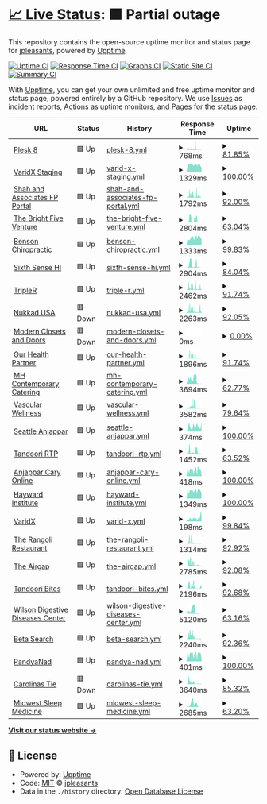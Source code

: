 # [📈 Live Status](https://jpleasants.github.io/plesk8): <!--live status--> **🟧 Partial outage**

This repository contains the open-source uptime monitor and status page for [jpleasants](https://jpleasants.github.io/plesk8), powered by [Upptime](https://github.com/upptime/upptime).

[![Uptime CI](https://github.com/jpleasants/plesk8/workflows/Uptime%20CI/badge.svg)](https://github.com/jpleasants/plesk8/actions?query=workflow%3A%22Uptime+CI%22)
[![Response Time CI](https://github.com/jpleasants/plesk8/workflows/Response%20Time%20CI/badge.svg)](https://github.com/jpleasants/plesk8/actions?query=workflow%3A%22Response+Time+CI%22)
[![Graphs CI](https://github.com/jpleasants/plesk8/workflows/Graphs%20CI/badge.svg)](https://github.com/jpleasants/plesk8/actions?query=workflow%3A%22Graphs+CI%22)
[![Static Site CI](https://github.com/jpleasants/plesk8/workflows/Static%20Site%20CI/badge.svg)](https://github.com/jpleasants/plesk8/actions?query=workflow%3A%22Static+Site+CI%22)
[![Summary CI](https://github.com/jpleasants/plesk8/workflows/Summary%20CI/badge.svg)](https://github.com/jpleasants/plesk8/actions?query=workflow%3A%22Summary+CI%22)

With [Upptime](https://upptime.js.org), you can get your own unlimited and free uptime monitor and status page, powered entirely by a GitHub repository. We use [Issues](https://github.com/jpleasants/plesk8/issues) as incident reports, [Actions](https://github.com/jpleasants/plesk8/actions) as uptime monitors, and [Pages](https://jpleasants.github.io/plesk8) for the status page.

<!--start: status pages-->
<!-- This summary is generated by Upptime (https://github.com/upptime/upptime) -->
<!-- Do not edit this manually, your changes will be overwritten -->
<!-- prettier-ignore -->
| URL | Status | History | Response Time | Uptime |
| --- | ------ | ------- | ------------- | ------ |
| <img alt="" src="https://icons.duckduckgo.com/ip3/plesk8.samitsolutions.com.ico" height="13"> [Plesk 8](https://plesk8.samitsolutions.com) | 🟩 Up | [plesk-8.yml](https://github.com/jpleasants/plesk8/commits/HEAD/history/plesk-8.yml) | <details><summary><img alt="Response time graph" src="./graphs/plesk-8/response-time-week.png" height="20"> 768ms</summary><br><a href="https://jpleasants.github.io/plesk8/history/plesk-8"><img alt="Response time 725" src="https://img.shields.io/endpoint?url=https%3A%2F%2Fraw.githubusercontent.com%2Fjpleasants%2Fplesk8%2FHEAD%2Fapi%2Fplesk-8%2Fresponse-time.json"></a><br><a href="https://jpleasants.github.io/plesk8/history/plesk-8"><img alt="24-hour response time 64" src="https://img.shields.io/endpoint?url=https%3A%2F%2Fraw.githubusercontent.com%2Fjpleasants%2Fplesk8%2FHEAD%2Fapi%2Fplesk-8%2Fresponse-time-day.json"></a><br><a href="https://jpleasants.github.io/plesk8/history/plesk-8"><img alt="7-day response time 768" src="https://img.shields.io/endpoint?url=https%3A%2F%2Fraw.githubusercontent.com%2Fjpleasants%2Fplesk8%2FHEAD%2Fapi%2Fplesk-8%2Fresponse-time-week.json"></a><br><a href="https://jpleasants.github.io/plesk8/history/plesk-8"><img alt="30-day response time 734" src="https://img.shields.io/endpoint?url=https%3A%2F%2Fraw.githubusercontent.com%2Fjpleasants%2Fplesk8%2FHEAD%2Fapi%2Fplesk-8%2Fresponse-time-month.json"></a><br><a href="https://jpleasants.github.io/plesk8/history/plesk-8"><img alt="1-year response time 728" src="https://img.shields.io/endpoint?url=https%3A%2F%2Fraw.githubusercontent.com%2Fjpleasants%2Fplesk8%2FHEAD%2Fapi%2Fplesk-8%2Fresponse-time-year.json"></a></details> | <details><summary><a href="https://jpleasants.github.io/plesk8/history/plesk-8">81.85%</a></summary><a href="https://jpleasants.github.io/plesk8/history/plesk-8"><img alt="All-time uptime 99.65%" src="https://img.shields.io/endpoint?url=https%3A%2F%2Fraw.githubusercontent.com%2Fjpleasants%2Fplesk8%2FHEAD%2Fapi%2Fplesk-8%2Fuptime.json"></a><br><a href="https://jpleasants.github.io/plesk8/history/plesk-8"><img alt="24-hour uptime 100.00%" src="https://img.shields.io/endpoint?url=https%3A%2F%2Fraw.githubusercontent.com%2Fjpleasants%2Fplesk8%2FHEAD%2Fapi%2Fplesk-8%2Fuptime-day.json"></a><br><a href="https://jpleasants.github.io/plesk8/history/plesk-8"><img alt="7-day uptime 81.85%" src="https://img.shields.io/endpoint?url=https%3A%2F%2Fraw.githubusercontent.com%2Fjpleasants%2Fplesk8%2FHEAD%2Fapi%2Fplesk-8%2Fuptime-week.json"></a><br><a href="https://jpleasants.github.io/plesk8/history/plesk-8"><img alt="30-day uptime 95.82%" src="https://img.shields.io/endpoint?url=https%3A%2F%2Fraw.githubusercontent.com%2Fjpleasants%2Fplesk8%2FHEAD%2Fapi%2Fplesk-8%2Fuptime-month.json"></a><br><a href="https://jpleasants.github.io/plesk8/history/plesk-8"><img alt="1-year uptime 99.63%" src="https://img.shields.io/endpoint?url=https%3A%2F%2Fraw.githubusercontent.com%2Fjpleasants%2Fplesk8%2FHEAD%2Fapi%2Fplesk-8%2Fuptime-year.json"></a></details>
| <img alt="" src="https://icons.duckduckgo.com/ip3/staging.varidx.io.ico" height="13"> [VaridX Staging](https://staging.varidx.io) | 🟩 Up | [varid-x-staging.yml](https://github.com/jpleasants/plesk8/commits/HEAD/history/varid-x-staging.yml) | <details><summary><img alt="Response time graph" src="./graphs/varid-x-staging/response-time-week.png" height="20"> 1329ms</summary><br><a href="https://jpleasants.github.io/plesk8/history/varid-x-staging"><img alt="Response time 1608" src="https://img.shields.io/endpoint?url=https%3A%2F%2Fraw.githubusercontent.com%2Fjpleasants%2Fplesk8%2FHEAD%2Fapi%2Fvarid-x-staging%2Fresponse-time.json"></a><br><a href="https://jpleasants.github.io/plesk8/history/varid-x-staging"><img alt="24-hour response time 826" src="https://img.shields.io/endpoint?url=https%3A%2F%2Fraw.githubusercontent.com%2Fjpleasants%2Fplesk8%2FHEAD%2Fapi%2Fvarid-x-staging%2Fresponse-time-day.json"></a><br><a href="https://jpleasants.github.io/plesk8/history/varid-x-staging"><img alt="7-day response time 1329" src="https://img.shields.io/endpoint?url=https%3A%2F%2Fraw.githubusercontent.com%2Fjpleasants%2Fplesk8%2FHEAD%2Fapi%2Fvarid-x-staging%2Fresponse-time-week.json"></a><br><a href="https://jpleasants.github.io/plesk8/history/varid-x-staging"><img alt="30-day response time 1214" src="https://img.shields.io/endpoint?url=https%3A%2F%2Fraw.githubusercontent.com%2Fjpleasants%2Fplesk8%2FHEAD%2Fapi%2Fvarid-x-staging%2Fresponse-time-month.json"></a><br><a href="https://jpleasants.github.io/plesk8/history/varid-x-staging"><img alt="1-year response time 1797" src="https://img.shields.io/endpoint?url=https%3A%2F%2Fraw.githubusercontent.com%2Fjpleasants%2Fplesk8%2FHEAD%2Fapi%2Fvarid-x-staging%2Fresponse-time-year.json"></a></details> | <details><summary><a href="https://jpleasants.github.io/plesk8/history/varid-x-staging">100.00%</a></summary><a href="https://jpleasants.github.io/plesk8/history/varid-x-staging"><img alt="All-time uptime 44.72%" src="https://img.shields.io/endpoint?url=https%3A%2F%2Fraw.githubusercontent.com%2Fjpleasants%2Fplesk8%2FHEAD%2Fapi%2Fvarid-x-staging%2Fuptime.json"></a><br><a href="https://jpleasants.github.io/plesk8/history/varid-x-staging"><img alt="24-hour uptime 100.00%" src="https://img.shields.io/endpoint?url=https%3A%2F%2Fraw.githubusercontent.com%2Fjpleasants%2Fplesk8%2FHEAD%2Fapi%2Fvarid-x-staging%2Fuptime-day.json"></a><br><a href="https://jpleasants.github.io/plesk8/history/varid-x-staging"><img alt="7-day uptime 100.00%" src="https://img.shields.io/endpoint?url=https%3A%2F%2Fraw.githubusercontent.com%2Fjpleasants%2Fplesk8%2FHEAD%2Fapi%2Fvarid-x-staging%2Fuptime-week.json"></a><br><a href="https://jpleasants.github.io/plesk8/history/varid-x-staging"><img alt="30-day uptime 99.92%" src="https://img.shields.io/endpoint?url=https%3A%2F%2Fraw.githubusercontent.com%2Fjpleasants%2Fplesk8%2FHEAD%2Fapi%2Fvarid-x-staging%2Fuptime-month.json"></a><br><a href="https://jpleasants.github.io/plesk8/history/varid-x-staging"><img alt="1-year uptime 40.46%" src="https://img.shields.io/endpoint?url=https%3A%2F%2Fraw.githubusercontent.com%2Fjpleasants%2Fplesk8%2FHEAD%2Fapi%2Fvarid-x-staging%2Fuptime-year.json"></a></details>
| <img alt="" src="https://icons.duckduckgo.com/ip3/portal.shahandassociatesfp.com.ico" height="13"> [Shah and Associates FP Portal](https://portal.shahandassociatesfp.com) | 🟩 Up | [shah-and-associates-fp-portal.yml](https://github.com/jpleasants/plesk8/commits/HEAD/history/shah-and-associates-fp-portal.yml) | <details><summary><img alt="Response time graph" src="./graphs/shah-and-associates-fp-portal/response-time-week.png" height="20"> 1792ms</summary><br><a href="https://jpleasants.github.io/plesk8/history/shah-and-associates-fp-portal"><img alt="Response time 2040" src="https://img.shields.io/endpoint?url=https%3A%2F%2Fraw.githubusercontent.com%2Fjpleasants%2Fplesk8%2FHEAD%2Fapi%2Fshah-and-associates-fp-portal%2Fresponse-time.json"></a><br><a href="https://jpleasants.github.io/plesk8/history/shah-and-associates-fp-portal"><img alt="24-hour response time 111" src="https://img.shields.io/endpoint?url=https%3A%2F%2Fraw.githubusercontent.com%2Fjpleasants%2Fplesk8%2FHEAD%2Fapi%2Fshah-and-associates-fp-portal%2Fresponse-time-day.json"></a><br><a href="https://jpleasants.github.io/plesk8/history/shah-and-associates-fp-portal"><img alt="7-day response time 1792" src="https://img.shields.io/endpoint?url=https%3A%2F%2Fraw.githubusercontent.com%2Fjpleasants%2Fplesk8%2FHEAD%2Fapi%2Fshah-and-associates-fp-portal%2Fresponse-time-week.json"></a><br><a href="https://jpleasants.github.io/plesk8/history/shah-and-associates-fp-portal"><img alt="30-day response time 1237" src="https://img.shields.io/endpoint?url=https%3A%2F%2Fraw.githubusercontent.com%2Fjpleasants%2Fplesk8%2FHEAD%2Fapi%2Fshah-and-associates-fp-portal%2Fresponse-time-month.json"></a><br><a href="https://jpleasants.github.io/plesk8/history/shah-and-associates-fp-portal"><img alt="1-year response time 1955" src="https://img.shields.io/endpoint?url=https%3A%2F%2Fraw.githubusercontent.com%2Fjpleasants%2Fplesk8%2FHEAD%2Fapi%2Fshah-and-associates-fp-portal%2Fresponse-time-year.json"></a></details> | <details><summary><a href="https://jpleasants.github.io/plesk8/history/shah-and-associates-fp-portal">92.00%</a></summary><a href="https://jpleasants.github.io/plesk8/history/shah-and-associates-fp-portal"><img alt="All-time uptime 99.15%" src="https://img.shields.io/endpoint?url=https%3A%2F%2Fraw.githubusercontent.com%2Fjpleasants%2Fplesk8%2FHEAD%2Fapi%2Fshah-and-associates-fp-portal%2Fuptime.json"></a><br><a href="https://jpleasants.github.io/plesk8/history/shah-and-associates-fp-portal"><img alt="24-hour uptime 100.00%" src="https://img.shields.io/endpoint?url=https%3A%2F%2Fraw.githubusercontent.com%2Fjpleasants%2Fplesk8%2FHEAD%2Fapi%2Fshah-and-associates-fp-portal%2Fuptime-day.json"></a><br><a href="https://jpleasants.github.io/plesk8/history/shah-and-associates-fp-portal"><img alt="7-day uptime 92.00%" src="https://img.shields.io/endpoint?url=https%3A%2F%2Fraw.githubusercontent.com%2Fjpleasants%2Fplesk8%2FHEAD%2Fapi%2Fshah-and-associates-fp-portal%2Fuptime-week.json"></a><br><a href="https://jpleasants.github.io/plesk8/history/shah-and-associates-fp-portal"><img alt="30-day uptime 98.16%" src="https://img.shields.io/endpoint?url=https%3A%2F%2Fraw.githubusercontent.com%2Fjpleasants%2Fplesk8%2FHEAD%2Fapi%2Fshah-and-associates-fp-portal%2Fuptime-month.json"></a><br><a href="https://jpleasants.github.io/plesk8/history/shah-and-associates-fp-portal"><img alt="1-year uptime 99.08%" src="https://img.shields.io/endpoint?url=https%3A%2F%2Fraw.githubusercontent.com%2Fjpleasants%2Fplesk8%2FHEAD%2Fapi%2Fshah-and-associates-fp-portal%2Fuptime-year.json"></a></details>
| <img alt="" src="https://icons.duckduckgo.com/ip3/thebrightfiveventure.com.ico" height="13"> [The Bright Five Venture](https://thebrightfiveventure.com) | 🟩 Up | [the-bright-five-venture.yml](https://github.com/jpleasants/plesk8/commits/HEAD/history/the-bright-five-venture.yml) | <details><summary><img alt="Response time graph" src="./graphs/the-bright-five-venture/response-time-week.png" height="20"> 2804ms</summary><br><a href="https://jpleasants.github.io/plesk8/history/the-bright-five-venture"><img alt="Response time 3184" src="https://img.shields.io/endpoint?url=https%3A%2F%2Fraw.githubusercontent.com%2Fjpleasants%2Fplesk8%2FHEAD%2Fapi%2Fthe-bright-five-venture%2Fresponse-time.json"></a><br><a href="https://jpleasants.github.io/plesk8/history/the-bright-five-venture"><img alt="24-hour response time 122" src="https://img.shields.io/endpoint?url=https%3A%2F%2Fraw.githubusercontent.com%2Fjpleasants%2Fplesk8%2FHEAD%2Fapi%2Fthe-bright-five-venture%2Fresponse-time-day.json"></a><br><a href="https://jpleasants.github.io/plesk8/history/the-bright-five-venture"><img alt="7-day response time 2804" src="https://img.shields.io/endpoint?url=https%3A%2F%2Fraw.githubusercontent.com%2Fjpleasants%2Fplesk8%2FHEAD%2Fapi%2Fthe-bright-five-venture%2Fresponse-time-week.json"></a><br><a href="https://jpleasants.github.io/plesk8/history/the-bright-five-venture"><img alt="30-day response time 1224" src="https://img.shields.io/endpoint?url=https%3A%2F%2Fraw.githubusercontent.com%2Fjpleasants%2Fplesk8%2FHEAD%2Fapi%2Fthe-bright-five-venture%2Fresponse-time-month.json"></a><br><a href="https://jpleasants.github.io/plesk8/history/the-bright-five-venture"><img alt="1-year response time 3042" src="https://img.shields.io/endpoint?url=https%3A%2F%2Fraw.githubusercontent.com%2Fjpleasants%2Fplesk8%2FHEAD%2Fapi%2Fthe-bright-five-venture%2Fresponse-time-year.json"></a></details> | <details><summary><a href="https://jpleasants.github.io/plesk8/history/the-bright-five-venture">63.04%</a></summary><a href="https://jpleasants.github.io/plesk8/history/the-bright-five-venture"><img alt="All-time uptime 99.34%" src="https://img.shields.io/endpoint?url=https%3A%2F%2Fraw.githubusercontent.com%2Fjpleasants%2Fplesk8%2FHEAD%2Fapi%2Fthe-bright-five-venture%2Fuptime.json"></a><br><a href="https://jpleasants.github.io/plesk8/history/the-bright-five-venture"><img alt="24-hour uptime 100.00%" src="https://img.shields.io/endpoint?url=https%3A%2F%2Fraw.githubusercontent.com%2Fjpleasants%2Fplesk8%2FHEAD%2Fapi%2Fthe-bright-five-venture%2Fuptime-day.json"></a><br><a href="https://jpleasants.github.io/plesk8/history/the-bright-five-venture"><img alt="7-day uptime 63.04%" src="https://img.shields.io/endpoint?url=https%3A%2F%2Fraw.githubusercontent.com%2Fjpleasants%2Fplesk8%2FHEAD%2Fapi%2Fthe-bright-five-venture%2Fuptime-week.json"></a><br><a href="https://jpleasants.github.io/plesk8/history/the-bright-five-venture"><img alt="30-day uptime 91.49%" src="https://img.shields.io/endpoint?url=https%3A%2F%2Fraw.githubusercontent.com%2Fjpleasants%2Fplesk8%2FHEAD%2Fapi%2Fthe-bright-five-venture%2Fuptime-month.json"></a><br><a href="https://jpleasants.github.io/plesk8/history/the-bright-five-venture"><img alt="1-year uptime 99.29%" src="https://img.shields.io/endpoint?url=https%3A%2F%2Fraw.githubusercontent.com%2Fjpleasants%2Fplesk8%2FHEAD%2Fapi%2Fthe-bright-five-venture%2Fuptime-year.json"></a></details>
| <img alt="" src="https://icons.duckduckgo.com/ip3/benchiropractic.com.ico" height="13"> [Benson Chiropractic](https://benchiropractic.com) | 🟩 Up | [benson-chiropractic.yml](https://github.com/jpleasants/plesk8/commits/HEAD/history/benson-chiropractic.yml) | <details><summary><img alt="Response time graph" src="./graphs/benson-chiropractic/response-time-week.png" height="20"> 1333ms</summary><br><a href="https://jpleasants.github.io/plesk8/history/benson-chiropractic"><img alt="Response time 868" src="https://img.shields.io/endpoint?url=https%3A%2F%2Fraw.githubusercontent.com%2Fjpleasants%2Fplesk8%2FHEAD%2Fapi%2Fbenson-chiropractic%2Fresponse-time.json"></a><br><a href="https://jpleasants.github.io/plesk8/history/benson-chiropractic"><img alt="24-hour response time 1046" src="https://img.shields.io/endpoint?url=https%3A%2F%2Fraw.githubusercontent.com%2Fjpleasants%2Fplesk8%2FHEAD%2Fapi%2Fbenson-chiropractic%2Fresponse-time-day.json"></a><br><a href="https://jpleasants.github.io/plesk8/history/benson-chiropractic"><img alt="7-day response time 1333" src="https://img.shields.io/endpoint?url=https%3A%2F%2Fraw.githubusercontent.com%2Fjpleasants%2Fplesk8%2FHEAD%2Fapi%2Fbenson-chiropractic%2Fresponse-time-week.json"></a><br><a href="https://jpleasants.github.io/plesk8/history/benson-chiropractic"><img alt="30-day response time 1130" src="https://img.shields.io/endpoint?url=https%3A%2F%2Fraw.githubusercontent.com%2Fjpleasants%2Fplesk8%2FHEAD%2Fapi%2Fbenson-chiropractic%2Fresponse-time-month.json"></a><br><a href="https://jpleasants.github.io/plesk8/history/benson-chiropractic"><img alt="1-year response time 914" src="https://img.shields.io/endpoint?url=https%3A%2F%2Fraw.githubusercontent.com%2Fjpleasants%2Fplesk8%2FHEAD%2Fapi%2Fbenson-chiropractic%2Fresponse-time-year.json"></a></details> | <details><summary><a href="https://jpleasants.github.io/plesk8/history/benson-chiropractic">99.83%</a></summary><a href="https://jpleasants.github.io/plesk8/history/benson-chiropractic"><img alt="All-time uptime 99.17%" src="https://img.shields.io/endpoint?url=https%3A%2F%2Fraw.githubusercontent.com%2Fjpleasants%2Fplesk8%2FHEAD%2Fapi%2Fbenson-chiropractic%2Fuptime.json"></a><br><a href="https://jpleasants.github.io/plesk8/history/benson-chiropractic"><img alt="24-hour uptime 100.00%" src="https://img.shields.io/endpoint?url=https%3A%2F%2Fraw.githubusercontent.com%2Fjpleasants%2Fplesk8%2FHEAD%2Fapi%2Fbenson-chiropractic%2Fuptime-day.json"></a><br><a href="https://jpleasants.github.io/plesk8/history/benson-chiropractic"><img alt="7-day uptime 99.83%" src="https://img.shields.io/endpoint?url=https%3A%2F%2Fraw.githubusercontent.com%2Fjpleasants%2Fplesk8%2FHEAD%2Fapi%2Fbenson-chiropractic%2Fuptime-week.json"></a><br><a href="https://jpleasants.github.io/plesk8/history/benson-chiropractic"><img alt="30-day uptime 99.91%" src="https://img.shields.io/endpoint?url=https%3A%2F%2Fraw.githubusercontent.com%2Fjpleasants%2Fplesk8%2FHEAD%2Fapi%2Fbenson-chiropractic%2Fuptime-month.json"></a><br><a href="https://jpleasants.github.io/plesk8/history/benson-chiropractic"><img alt="1-year uptime 99.10%" src="https://img.shields.io/endpoint?url=https%3A%2F%2Fraw.githubusercontent.com%2Fjpleasants%2Fplesk8%2FHEAD%2Fapi%2Fbenson-chiropractic%2Fuptime-year.json"></a></details>
| <img alt="" src="https://icons.duckduckgo.com/ip3/sixthsensehi.com.ico" height="13"> [Sixth Sense HI](https://sixthsensehi.com) | 🟩 Up | [sixth-sense-hi.yml](https://github.com/jpleasants/plesk8/commits/HEAD/history/sixth-sense-hi.yml) | <details><summary><img alt="Response time graph" src="./graphs/sixth-sense-hi/response-time-week.png" height="20"> 2904ms</summary><br><a href="https://jpleasants.github.io/plesk8/history/sixth-sense-hi"><img alt="Response time 2880" src="https://img.shields.io/endpoint?url=https%3A%2F%2Fraw.githubusercontent.com%2Fjpleasants%2Fplesk8%2FHEAD%2Fapi%2Fsixth-sense-hi%2Fresponse-time.json"></a><br><a href="https://jpleasants.github.io/plesk8/history/sixth-sense-hi"><img alt="24-hour response time 58" src="https://img.shields.io/endpoint?url=https%3A%2F%2Fraw.githubusercontent.com%2Fjpleasants%2Fplesk8%2FHEAD%2Fapi%2Fsixth-sense-hi%2Fresponse-time-day.json"></a><br><a href="https://jpleasants.github.io/plesk8/history/sixth-sense-hi"><img alt="7-day response time 2904" src="https://img.shields.io/endpoint?url=https%3A%2F%2Fraw.githubusercontent.com%2Fjpleasants%2Fplesk8%2FHEAD%2Fapi%2Fsixth-sense-hi%2Fresponse-time-week.json"></a><br><a href="https://jpleasants.github.io/plesk8/history/sixth-sense-hi"><img alt="30-day response time 1544" src="https://img.shields.io/endpoint?url=https%3A%2F%2Fraw.githubusercontent.com%2Fjpleasants%2Fplesk8%2FHEAD%2Fapi%2Fsixth-sense-hi%2Fresponse-time-month.json"></a><br><a href="https://jpleasants.github.io/plesk8/history/sixth-sense-hi"><img alt="1-year response time 2738" src="https://img.shields.io/endpoint?url=https%3A%2F%2Fraw.githubusercontent.com%2Fjpleasants%2Fplesk8%2FHEAD%2Fapi%2Fsixth-sense-hi%2Fresponse-time-year.json"></a></details> | <details><summary><a href="https://jpleasants.github.io/plesk8/history/sixth-sense-hi">84.04%</a></summary><a href="https://jpleasants.github.io/plesk8/history/sixth-sense-hi"><img alt="All-time uptime 99.25%" src="https://img.shields.io/endpoint?url=https%3A%2F%2Fraw.githubusercontent.com%2Fjpleasants%2Fplesk8%2FHEAD%2Fapi%2Fsixth-sense-hi%2Fuptime.json"></a><br><a href="https://jpleasants.github.io/plesk8/history/sixth-sense-hi"><img alt="24-hour uptime 100.00%" src="https://img.shields.io/endpoint?url=https%3A%2F%2Fraw.githubusercontent.com%2Fjpleasants%2Fplesk8%2FHEAD%2Fapi%2Fsixth-sense-hi%2Fuptime-day.json"></a><br><a href="https://jpleasants.github.io/plesk8/history/sixth-sense-hi"><img alt="7-day uptime 84.04%" src="https://img.shields.io/endpoint?url=https%3A%2F%2Fraw.githubusercontent.com%2Fjpleasants%2Fplesk8%2FHEAD%2Fapi%2Fsixth-sense-hi%2Fuptime-week.json"></a><br><a href="https://jpleasants.github.io/plesk8/history/sixth-sense-hi"><img alt="30-day uptime 96.33%" src="https://img.shields.io/endpoint?url=https%3A%2F%2Fraw.githubusercontent.com%2Fjpleasants%2Fplesk8%2FHEAD%2Fapi%2Fsixth-sense-hi%2Fuptime-month.json"></a><br><a href="https://jpleasants.github.io/plesk8/history/sixth-sense-hi"><img alt="1-year uptime 99.18%" src="https://img.shields.io/endpoint?url=https%3A%2F%2Fraw.githubusercontent.com%2Fjpleasants%2Fplesk8%2FHEAD%2Fapi%2Fsixth-sense-hi%2Fuptime-year.json"></a></details>
| <img alt="" src="https://icons.duckduckgo.com/ip3/tripler.com.ico" height="13"> [TripleR](https://tripler.com) | 🟩 Up | [triple-r.yml](https://github.com/jpleasants/plesk8/commits/HEAD/history/triple-r.yml) | <details><summary><img alt="Response time graph" src="./graphs/triple-r/response-time-week.png" height="20"> 2462ms</summary><br><a href="https://jpleasants.github.io/plesk8/history/triple-r"><img alt="Response time 2776" src="https://img.shields.io/endpoint?url=https%3A%2F%2Fraw.githubusercontent.com%2Fjpleasants%2Fplesk8%2FHEAD%2Fapi%2Ftriple-r%2Fresponse-time.json"></a><br><a href="https://jpleasants.github.io/plesk8/history/triple-r"><img alt="24-hour response time 3428" src="https://img.shields.io/endpoint?url=https%3A%2F%2Fraw.githubusercontent.com%2Fjpleasants%2Fplesk8%2FHEAD%2Fapi%2Ftriple-r%2Fresponse-time-day.json"></a><br><a href="https://jpleasants.github.io/plesk8/history/triple-r"><img alt="7-day response time 2462" src="https://img.shields.io/endpoint?url=https%3A%2F%2Fraw.githubusercontent.com%2Fjpleasants%2Fplesk8%2FHEAD%2Fapi%2Ftriple-r%2Fresponse-time-week.json"></a><br><a href="https://jpleasants.github.io/plesk8/history/triple-r"><img alt="30-day response time 1572" src="https://img.shields.io/endpoint?url=https%3A%2F%2Fraw.githubusercontent.com%2Fjpleasants%2Fplesk8%2FHEAD%2Fapi%2Ftriple-r%2Fresponse-time-month.json"></a><br><a href="https://jpleasants.github.io/plesk8/history/triple-r"><img alt="1-year response time 2743" src="https://img.shields.io/endpoint?url=https%3A%2F%2Fraw.githubusercontent.com%2Fjpleasants%2Fplesk8%2FHEAD%2Fapi%2Ftriple-r%2Fresponse-time-year.json"></a></details> | <details><summary><a href="https://jpleasants.github.io/plesk8/history/triple-r">91.74%</a></summary><a href="https://jpleasants.github.io/plesk8/history/triple-r"><img alt="All-time uptime 99.84%" src="https://img.shields.io/endpoint?url=https%3A%2F%2Fraw.githubusercontent.com%2Fjpleasants%2Fplesk8%2FHEAD%2Fapi%2Ftriple-r%2Fuptime.json"></a><br><a href="https://jpleasants.github.io/plesk8/history/triple-r"><img alt="24-hour uptime 98.57%" src="https://img.shields.io/endpoint?url=https%3A%2F%2Fraw.githubusercontent.com%2Fjpleasants%2Fplesk8%2FHEAD%2Fapi%2Ftriple-r%2Fuptime-day.json"></a><br><a href="https://jpleasants.github.io/plesk8/history/triple-r"><img alt="7-day uptime 91.74%" src="https://img.shields.io/endpoint?url=https%3A%2F%2Fraw.githubusercontent.com%2Fjpleasants%2Fplesk8%2FHEAD%2Fapi%2Ftriple-r%2Fuptime-week.json"></a><br><a href="https://jpleasants.github.io/plesk8/history/triple-r"><img alt="30-day uptime 98.10%" src="https://img.shields.io/endpoint?url=https%3A%2F%2Fraw.githubusercontent.com%2Fjpleasants%2Fplesk8%2FHEAD%2Fapi%2Ftriple-r%2Fuptime-month.json"></a><br><a href="https://jpleasants.github.io/plesk8/history/triple-r"><img alt="1-year uptime 99.82%" src="https://img.shields.io/endpoint?url=https%3A%2F%2Fraw.githubusercontent.com%2Fjpleasants%2Fplesk8%2FHEAD%2Fapi%2Ftriple-r%2Fuptime-year.json"></a></details>
| <img alt="" src="https://icons.duckduckgo.com/ip3/nukkadusa.com.ico" height="13"> [Nukkad USA](https://nukkadusa.com) | 🟥 Down | [nukkad-usa.yml](https://github.com/jpleasants/plesk8/commits/HEAD/history/nukkad-usa.yml) | <details><summary><img alt="Response time graph" src="./graphs/nukkad-usa/response-time-week.png" height="20"> 2263ms</summary><br><a href="https://jpleasants.github.io/plesk8/history/nukkad-usa"><img alt="Response time 3093" src="https://img.shields.io/endpoint?url=https%3A%2F%2Fraw.githubusercontent.com%2Fjpleasants%2Fplesk8%2FHEAD%2Fapi%2Fnukkad-usa%2Fresponse-time.json"></a><br><a href="https://jpleasants.github.io/plesk8/history/nukkad-usa"><img alt="24-hour response time 342" src="https://img.shields.io/endpoint?url=https%3A%2F%2Fraw.githubusercontent.com%2Fjpleasants%2Fplesk8%2FHEAD%2Fapi%2Fnukkad-usa%2Fresponse-time-day.json"></a><br><a href="https://jpleasants.github.io/plesk8/history/nukkad-usa"><img alt="7-day response time 2263" src="https://img.shields.io/endpoint?url=https%3A%2F%2Fraw.githubusercontent.com%2Fjpleasants%2Fplesk8%2FHEAD%2Fapi%2Fnukkad-usa%2Fresponse-time-week.json"></a><br><a href="https://jpleasants.github.io/plesk8/history/nukkad-usa"><img alt="30-day response time 1569" src="https://img.shields.io/endpoint?url=https%3A%2F%2Fraw.githubusercontent.com%2Fjpleasants%2Fplesk8%2FHEAD%2Fapi%2Fnukkad-usa%2Fresponse-time-month.json"></a><br><a href="https://jpleasants.github.io/plesk8/history/nukkad-usa"><img alt="1-year response time 3014" src="https://img.shields.io/endpoint?url=https%3A%2F%2Fraw.githubusercontent.com%2Fjpleasants%2Fplesk8%2FHEAD%2Fapi%2Fnukkad-usa%2Fresponse-time-year.json"></a></details> | <details><summary><a href="https://jpleasants.github.io/plesk8/history/nukkad-usa">92.05%</a></summary><a href="https://jpleasants.github.io/plesk8/history/nukkad-usa"><img alt="All-time uptime 99.39%" src="https://img.shields.io/endpoint?url=https%3A%2F%2Fraw.githubusercontent.com%2Fjpleasants%2Fplesk8%2FHEAD%2Fapi%2Fnukkad-usa%2Fuptime.json"></a><br><a href="https://jpleasants.github.io/plesk8/history/nukkad-usa"><img alt="24-hour uptime 98.36%" src="https://img.shields.io/endpoint?url=https%3A%2F%2Fraw.githubusercontent.com%2Fjpleasants%2Fplesk8%2FHEAD%2Fapi%2Fnukkad-usa%2Fuptime-day.json"></a><br><a href="https://jpleasants.github.io/plesk8/history/nukkad-usa"><img alt="7-day uptime 92.05%" src="https://img.shields.io/endpoint?url=https%3A%2F%2Fraw.githubusercontent.com%2Fjpleasants%2Fplesk8%2FHEAD%2Fapi%2Fnukkad-usa%2Fuptime-week.json"></a><br><a href="https://jpleasants.github.io/plesk8/history/nukkad-usa"><img alt="30-day uptime 98.17%" src="https://img.shields.io/endpoint?url=https%3A%2F%2Fraw.githubusercontent.com%2Fjpleasants%2Fplesk8%2FHEAD%2Fapi%2Fnukkad-usa%2Fuptime-month.json"></a><br><a href="https://jpleasants.github.io/plesk8/history/nukkad-usa"><img alt="1-year uptime 99.33%" src="https://img.shields.io/endpoint?url=https%3A%2F%2Fraw.githubusercontent.com%2Fjpleasants%2Fplesk8%2FHEAD%2Fapi%2Fnukkad-usa%2Fuptime-year.json"></a></details>
| <img alt="" src="https://icons.duckduckgo.com/ip3/modernclosetsanddoors.com.ico" height="13"> [Modern Closets and Doors](https://modernclosetsanddoors.com) | 🟥 Down | [modern-closets-and-doors.yml](https://github.com/jpleasants/plesk8/commits/HEAD/history/modern-closets-and-doors.yml) | <details><summary><img alt="Response time graph" src="./graphs/modern-closets-and-doors/response-time-week.png" height="20"> 0ms</summary><br><a href="https://jpleasants.github.io/plesk8/history/modern-closets-and-doors"><img alt="Response time 4325" src="https://img.shields.io/endpoint?url=https%3A%2F%2Fraw.githubusercontent.com%2Fjpleasants%2Fplesk8%2FHEAD%2Fapi%2Fmodern-closets-and-doors%2Fresponse-time.json"></a><br><a href="https://jpleasants.github.io/plesk8/history/modern-closets-and-doors"><img alt="24-hour response time 0" src="https://img.shields.io/endpoint?url=https%3A%2F%2Fraw.githubusercontent.com%2Fjpleasants%2Fplesk8%2FHEAD%2Fapi%2Fmodern-closets-and-doors%2Fresponse-time-day.json"></a><br><a href="https://jpleasants.github.io/plesk8/history/modern-closets-and-doors"><img alt="7-day response time 0" src="https://img.shields.io/endpoint?url=https%3A%2F%2Fraw.githubusercontent.com%2Fjpleasants%2Fplesk8%2FHEAD%2Fapi%2Fmodern-closets-and-doors%2Fresponse-time-week.json"></a><br><a href="https://jpleasants.github.io/plesk8/history/modern-closets-and-doors"><img alt="30-day response time 0" src="https://img.shields.io/endpoint?url=https%3A%2F%2Fraw.githubusercontent.com%2Fjpleasants%2Fplesk8%2FHEAD%2Fapi%2Fmodern-closets-and-doors%2Fresponse-time-month.json"></a><br><a href="https://jpleasants.github.io/plesk8/history/modern-closets-and-doors"><img alt="1-year response time 4169" src="https://img.shields.io/endpoint?url=https%3A%2F%2Fraw.githubusercontent.com%2Fjpleasants%2Fplesk8%2FHEAD%2Fapi%2Fmodern-closets-and-doors%2Fresponse-time-year.json"></a></details> | <details><summary><a href="https://jpleasants.github.io/plesk8/history/modern-closets-and-doors">0.00%</a></summary><a href="https://jpleasants.github.io/plesk8/history/modern-closets-and-doors"><img alt="All-time uptime 16.18%" src="https://img.shields.io/endpoint?url=https%3A%2F%2Fraw.githubusercontent.com%2Fjpleasants%2Fplesk8%2FHEAD%2Fapi%2Fmodern-closets-and-doors%2Fuptime.json"></a><br><a href="https://jpleasants.github.io/plesk8/history/modern-closets-and-doors"><img alt="24-hour uptime 0.00%" src="https://img.shields.io/endpoint?url=https%3A%2F%2Fraw.githubusercontent.com%2Fjpleasants%2Fplesk8%2FHEAD%2Fapi%2Fmodern-closets-and-doors%2Fuptime-day.json"></a><br><a href="https://jpleasants.github.io/plesk8/history/modern-closets-and-doors"><img alt="7-day uptime 0.00%" src="https://img.shields.io/endpoint?url=https%3A%2F%2Fraw.githubusercontent.com%2Fjpleasants%2Fplesk8%2FHEAD%2Fapi%2Fmodern-closets-and-doors%2Fuptime-week.json"></a><br><a href="https://jpleasants.github.io/plesk8/history/modern-closets-and-doors"><img alt="30-day uptime 0.00%" src="https://img.shields.io/endpoint?url=https%3A%2F%2Fraw.githubusercontent.com%2Fjpleasants%2Fplesk8%2FHEAD%2Fapi%2Fmodern-closets-and-doors%2Fuptime-month.json"></a><br><a href="https://jpleasants.github.io/plesk8/history/modern-closets-and-doors"><img alt="1-year uptime 9.30%" src="https://img.shields.io/endpoint?url=https%3A%2F%2Fraw.githubusercontent.com%2Fjpleasants%2Fplesk8%2FHEAD%2Fapi%2Fmodern-closets-and-doors%2Fuptime-year.json"></a></details>
| <img alt="" src="https://icons.duckduckgo.com/ip3/ourhealthpartner.com.ico" height="13"> [Our Health Partner](https://ourhealthpartner.com) | 🟩 Up | [our-health-partner.yml](https://github.com/jpleasants/plesk8/commits/HEAD/history/our-health-partner.yml) | <details><summary><img alt="Response time graph" src="./graphs/our-health-partner/response-time-week.png" height="20"> 1896ms</summary><br><a href="https://jpleasants.github.io/plesk8/history/our-health-partner"><img alt="Response time 382" src="https://img.shields.io/endpoint?url=https%3A%2F%2Fraw.githubusercontent.com%2Fjpleasants%2Fplesk8%2FHEAD%2Fapi%2Four-health-partner%2Fresponse-time.json"></a><br><a href="https://jpleasants.github.io/plesk8/history/our-health-partner"><img alt="24-hour response time 67" src="https://img.shields.io/endpoint?url=https%3A%2F%2Fraw.githubusercontent.com%2Fjpleasants%2Fplesk8%2FHEAD%2Fapi%2Four-health-partner%2Fresponse-time-day.json"></a><br><a href="https://jpleasants.github.io/plesk8/history/our-health-partner"><img alt="7-day response time 1896" src="https://img.shields.io/endpoint?url=https%3A%2F%2Fraw.githubusercontent.com%2Fjpleasants%2Fplesk8%2FHEAD%2Fapi%2Four-health-partner%2Fresponse-time-week.json"></a><br><a href="https://jpleasants.github.io/plesk8/history/our-health-partner"><img alt="30-day response time 1116" src="https://img.shields.io/endpoint?url=https%3A%2F%2Fraw.githubusercontent.com%2Fjpleasants%2Fplesk8%2FHEAD%2Fapi%2Four-health-partner%2Fresponse-time-month.json"></a><br><a href="https://jpleasants.github.io/plesk8/history/our-health-partner"><img alt="1-year response time 390" src="https://img.shields.io/endpoint?url=https%3A%2F%2Fraw.githubusercontent.com%2Fjpleasants%2Fplesk8%2FHEAD%2Fapi%2Four-health-partner%2Fresponse-time-year.json"></a></details> | <details><summary><a href="https://jpleasants.github.io/plesk8/history/our-health-partner">91.74%</a></summary><a href="https://jpleasants.github.io/plesk8/history/our-health-partner"><img alt="All-time uptime 99.85%" src="https://img.shields.io/endpoint?url=https%3A%2F%2Fraw.githubusercontent.com%2Fjpleasants%2Fplesk8%2FHEAD%2Fapi%2Four-health-partner%2Fuptime.json"></a><br><a href="https://jpleasants.github.io/plesk8/history/our-health-partner"><img alt="24-hour uptime 100.00%" src="https://img.shields.io/endpoint?url=https%3A%2F%2Fraw.githubusercontent.com%2Fjpleasants%2Fplesk8%2FHEAD%2Fapi%2Four-health-partner%2Fuptime-day.json"></a><br><a href="https://jpleasants.github.io/plesk8/history/our-health-partner"><img alt="7-day uptime 91.74%" src="https://img.shields.io/endpoint?url=https%3A%2F%2Fraw.githubusercontent.com%2Fjpleasants%2Fplesk8%2FHEAD%2Fapi%2Four-health-partner%2Fuptime-week.json"></a><br><a href="https://jpleasants.github.io/plesk8/history/our-health-partner"><img alt="30-day uptime 98.10%" src="https://img.shields.io/endpoint?url=https%3A%2F%2Fraw.githubusercontent.com%2Fjpleasants%2Fplesk8%2FHEAD%2Fapi%2Four-health-partner%2Fuptime-month.json"></a><br><a href="https://jpleasants.github.io/plesk8/history/our-health-partner"><img alt="1-year uptime 99.84%" src="https://img.shields.io/endpoint?url=https%3A%2F%2Fraw.githubusercontent.com%2Fjpleasants%2Fplesk8%2FHEAD%2Fapi%2Four-health-partner%2Fuptime-year.json"></a></details>
| <img alt="" src="https://icons.duckduckgo.com/ip3/mhcontemporarycatering.com.ico" height="13"> [MH Contemporary Catering](https://mhcontemporarycatering.com) | 🟩 Up | [mh-contemporary-catering.yml](https://github.com/jpleasants/plesk8/commits/HEAD/history/mh-contemporary-catering.yml) | <details><summary><img alt="Response time graph" src="./graphs/mh-contemporary-catering/response-time-week.png" height="20"> 3694ms</summary><br><a href="https://jpleasants.github.io/plesk8/history/mh-contemporary-catering"><img alt="Response time 3225" src="https://img.shields.io/endpoint?url=https%3A%2F%2Fraw.githubusercontent.com%2Fjpleasants%2Fplesk8%2FHEAD%2Fapi%2Fmh-contemporary-catering%2Fresponse-time.json"></a><br><a href="https://jpleasants.github.io/plesk8/history/mh-contemporary-catering"><img alt="24-hour response time 67" src="https://img.shields.io/endpoint?url=https%3A%2F%2Fraw.githubusercontent.com%2Fjpleasants%2Fplesk8%2FHEAD%2Fapi%2Fmh-contemporary-catering%2Fresponse-time-day.json"></a><br><a href="https://jpleasants.github.io/plesk8/history/mh-contemporary-catering"><img alt="7-day response time 3694" src="https://img.shields.io/endpoint?url=https%3A%2F%2Fraw.githubusercontent.com%2Fjpleasants%2Fplesk8%2FHEAD%2Fapi%2Fmh-contemporary-catering%2Fresponse-time-week.json"></a><br><a href="https://jpleasants.github.io/plesk8/history/mh-contemporary-catering"><img alt="30-day response time 3432" src="https://img.shields.io/endpoint?url=https%3A%2F%2Fraw.githubusercontent.com%2Fjpleasants%2Fplesk8%2FHEAD%2Fapi%2Fmh-contemporary-catering%2Fresponse-time-month.json"></a><br><a href="https://jpleasants.github.io/plesk8/history/mh-contemporary-catering"><img alt="1-year response time 3220" src="https://img.shields.io/endpoint?url=https%3A%2F%2Fraw.githubusercontent.com%2Fjpleasants%2Fplesk8%2FHEAD%2Fapi%2Fmh-contemporary-catering%2Fresponse-time-year.json"></a></details> | <details><summary><a href="https://jpleasants.github.io/plesk8/history/mh-contemporary-catering">62.77%</a></summary><a href="https://jpleasants.github.io/plesk8/history/mh-contemporary-catering"><img alt="All-time uptime 99.34%" src="https://img.shields.io/endpoint?url=https%3A%2F%2Fraw.githubusercontent.com%2Fjpleasants%2Fplesk8%2FHEAD%2Fapi%2Fmh-contemporary-catering%2Fuptime.json"></a><br><a href="https://jpleasants.github.io/plesk8/history/mh-contemporary-catering"><img alt="24-hour uptime 100.00%" src="https://img.shields.io/endpoint?url=https%3A%2F%2Fraw.githubusercontent.com%2Fjpleasants%2Fplesk8%2FHEAD%2Fapi%2Fmh-contemporary-catering%2Fuptime-day.json"></a><br><a href="https://jpleasants.github.io/plesk8/history/mh-contemporary-catering"><img alt="7-day uptime 62.77%" src="https://img.shields.io/endpoint?url=https%3A%2F%2Fraw.githubusercontent.com%2Fjpleasants%2Fplesk8%2FHEAD%2Fapi%2Fmh-contemporary-catering%2Fuptime-week.json"></a><br><a href="https://jpleasants.github.io/plesk8/history/mh-contemporary-catering"><img alt="30-day uptime 91.43%" src="https://img.shields.io/endpoint?url=https%3A%2F%2Fraw.githubusercontent.com%2Fjpleasants%2Fplesk8%2FHEAD%2Fapi%2Fmh-contemporary-catering%2Fuptime-month.json"></a><br><a href="https://jpleasants.github.io/plesk8/history/mh-contemporary-catering"><img alt="1-year uptime 99.29%" src="https://img.shields.io/endpoint?url=https%3A%2F%2Fraw.githubusercontent.com%2Fjpleasants%2Fplesk8%2FHEAD%2Fapi%2Fmh-contemporary-catering%2Fuptime-year.json"></a></details>
| <img alt="" src="https://icons.duckduckgo.com/ip3/vascularwellness.com.ico" height="13"> [Vascular Wellness](https://vascularwellness.com) | 🟩 Up | [vascular-wellness.yml](https://github.com/jpleasants/plesk8/commits/HEAD/history/vascular-wellness.yml) | <details><summary><img alt="Response time graph" src="./graphs/vascular-wellness/response-time-week.png" height="20"> 3582ms</summary><br><a href="https://jpleasants.github.io/plesk8/history/vascular-wellness"><img alt="Response time 1653" src="https://img.shields.io/endpoint?url=https%3A%2F%2Fraw.githubusercontent.com%2Fjpleasants%2Fplesk8%2FHEAD%2Fapi%2Fvascular-wellness%2Fresponse-time.json"></a><br><a href="https://jpleasants.github.io/plesk8/history/vascular-wellness"><img alt="24-hour response time 112" src="https://img.shields.io/endpoint?url=https%3A%2F%2Fraw.githubusercontent.com%2Fjpleasants%2Fplesk8%2FHEAD%2Fapi%2Fvascular-wellness%2Fresponse-time-day.json"></a><br><a href="https://jpleasants.github.io/plesk8/history/vascular-wellness"><img alt="7-day response time 3582" src="https://img.shields.io/endpoint?url=https%3A%2F%2Fraw.githubusercontent.com%2Fjpleasants%2Fplesk8%2FHEAD%2Fapi%2Fvascular-wellness%2Fresponse-time-week.json"></a><br><a href="https://jpleasants.github.io/plesk8/history/vascular-wellness"><img alt="30-day response time 2507" src="https://img.shields.io/endpoint?url=https%3A%2F%2Fraw.githubusercontent.com%2Fjpleasants%2Fplesk8%2FHEAD%2Fapi%2Fvascular-wellness%2Fresponse-time-month.json"></a><br><a href="https://jpleasants.github.io/plesk8/history/vascular-wellness"><img alt="1-year response time 1653" src="https://img.shields.io/endpoint?url=https%3A%2F%2Fraw.githubusercontent.com%2Fjpleasants%2Fplesk8%2FHEAD%2Fapi%2Fvascular-wellness%2Fresponse-time-year.json"></a></details> | <details><summary><a href="https://jpleasants.github.io/plesk8/history/vascular-wellness">79.64%</a></summary><a href="https://jpleasants.github.io/plesk8/history/vascular-wellness"><img alt="All-time uptime 99.25%" src="https://img.shields.io/endpoint?url=https%3A%2F%2Fraw.githubusercontent.com%2Fjpleasants%2Fplesk8%2FHEAD%2Fapi%2Fvascular-wellness%2Fuptime.json"></a><br><a href="https://jpleasants.github.io/plesk8/history/vascular-wellness"><img alt="24-hour uptime 100.00%" src="https://img.shields.io/endpoint?url=https%3A%2F%2Fraw.githubusercontent.com%2Fjpleasants%2Fplesk8%2FHEAD%2Fapi%2Fvascular-wellness%2Fuptime-day.json"></a><br><a href="https://jpleasants.github.io/plesk8/history/vascular-wellness"><img alt="7-day uptime 79.64%" src="https://img.shields.io/endpoint?url=https%3A%2F%2Fraw.githubusercontent.com%2Fjpleasants%2Fplesk8%2FHEAD%2Fapi%2Fvascular-wellness%2Fuptime-week.json"></a><br><a href="https://jpleasants.github.io/plesk8/history/vascular-wellness"><img alt="30-day uptime 95.20%" src="https://img.shields.io/endpoint?url=https%3A%2F%2Fraw.githubusercontent.com%2Fjpleasants%2Fplesk8%2FHEAD%2Fapi%2Fvascular-wellness%2Fuptime-month.json"></a><br><a href="https://jpleasants.github.io/plesk8/history/vascular-wellness"><img alt="1-year uptime 99.18%" src="https://img.shields.io/endpoint?url=https%3A%2F%2Fraw.githubusercontent.com%2Fjpleasants%2Fplesk8%2FHEAD%2Fapi%2Fvascular-wellness%2Fuptime-year.json"></a></details>
| <img alt="" src="https://icons.duckduckgo.com/ip3/seattleanjappar.com.ico" height="13"> [Seattle Anjappar](https://seattleanjappar.com) | 🟩 Up | [seattle-anjappar.yml](https://github.com/jpleasants/plesk8/commits/HEAD/history/seattle-anjappar.yml) | <details><summary><img alt="Response time graph" src="./graphs/seattle-anjappar/response-time-week.png" height="20"> 374ms</summary><br><a href="https://jpleasants.github.io/plesk8/history/seattle-anjappar"><img alt="Response time 1145" src="https://img.shields.io/endpoint?url=https%3A%2F%2Fraw.githubusercontent.com%2Fjpleasants%2Fplesk8%2FHEAD%2Fapi%2Fseattle-anjappar%2Fresponse-time.json"></a><br><a href="https://jpleasants.github.io/plesk8/history/seattle-anjappar"><img alt="24-hour response time 720" src="https://img.shields.io/endpoint?url=https%3A%2F%2Fraw.githubusercontent.com%2Fjpleasants%2Fplesk8%2FHEAD%2Fapi%2Fseattle-anjappar%2Fresponse-time-day.json"></a><br><a href="https://jpleasants.github.io/plesk8/history/seattle-anjappar"><img alt="7-day response time 374" src="https://img.shields.io/endpoint?url=https%3A%2F%2Fraw.githubusercontent.com%2Fjpleasants%2Fplesk8%2FHEAD%2Fapi%2Fseattle-anjappar%2Fresponse-time-week.json"></a><br><a href="https://jpleasants.github.io/plesk8/history/seattle-anjappar"><img alt="30-day response time 503" src="https://img.shields.io/endpoint?url=https%3A%2F%2Fraw.githubusercontent.com%2Fjpleasants%2Fplesk8%2FHEAD%2Fapi%2Fseattle-anjappar%2Fresponse-time-month.json"></a><br><a href="https://jpleasants.github.io/plesk8/history/seattle-anjappar"><img alt="1-year response time 925" src="https://img.shields.io/endpoint?url=https%3A%2F%2Fraw.githubusercontent.com%2Fjpleasants%2Fplesk8%2FHEAD%2Fapi%2Fseattle-anjappar%2Fresponse-time-year.json"></a></details> | <details><summary><a href="https://jpleasants.github.io/plesk8/history/seattle-anjappar">100.00%</a></summary><a href="https://jpleasants.github.io/plesk8/history/seattle-anjappar"><img alt="All-time uptime 100.00%" src="https://img.shields.io/endpoint?url=https%3A%2F%2Fraw.githubusercontent.com%2Fjpleasants%2Fplesk8%2FHEAD%2Fapi%2Fseattle-anjappar%2Fuptime.json"></a><br><a href="https://jpleasants.github.io/plesk8/history/seattle-anjappar"><img alt="24-hour uptime 100.00%" src="https://img.shields.io/endpoint?url=https%3A%2F%2Fraw.githubusercontent.com%2Fjpleasants%2Fplesk8%2FHEAD%2Fapi%2Fseattle-anjappar%2Fuptime-day.json"></a><br><a href="https://jpleasants.github.io/plesk8/history/seattle-anjappar"><img alt="7-day uptime 100.00%" src="https://img.shields.io/endpoint?url=https%3A%2F%2Fraw.githubusercontent.com%2Fjpleasants%2Fplesk8%2FHEAD%2Fapi%2Fseattle-anjappar%2Fuptime-week.json"></a><br><a href="https://jpleasants.github.io/plesk8/history/seattle-anjappar"><img alt="30-day uptime 100.00%" src="https://img.shields.io/endpoint?url=https%3A%2F%2Fraw.githubusercontent.com%2Fjpleasants%2Fplesk8%2FHEAD%2Fapi%2Fseattle-anjappar%2Fuptime-month.json"></a><br><a href="https://jpleasants.github.io/plesk8/history/seattle-anjappar"><img alt="1-year uptime 100.00%" src="https://img.shields.io/endpoint?url=https%3A%2F%2Fraw.githubusercontent.com%2Fjpleasants%2Fplesk8%2FHEAD%2Fapi%2Fseattle-anjappar%2Fuptime-year.json"></a></details>
| <img alt="" src="https://icons.duckduckgo.com/ip3/tandoorinrtp.com.ico" height="13"> [Tandoori RTP](https://Tandoorinrtp.com) | 🟩 Up | [tandoori-rtp.yml](https://github.com/jpleasants/plesk8/commits/HEAD/history/tandoori-rtp.yml) | <details><summary><img alt="Response time graph" src="./graphs/tandoori-rtp/response-time-week.png" height="20"> 1452ms</summary><br><a href="https://jpleasants.github.io/plesk8/history/tandoori-rtp"><img alt="Response time 2977" src="https://img.shields.io/endpoint?url=https%3A%2F%2Fraw.githubusercontent.com%2Fjpleasants%2Fplesk8%2FHEAD%2Fapi%2Ftandoori-rtp%2Fresponse-time.json"></a><br><a href="https://jpleasants.github.io/plesk8/history/tandoori-rtp"><img alt="24-hour response time 114" src="https://img.shields.io/endpoint?url=https%3A%2F%2Fraw.githubusercontent.com%2Fjpleasants%2Fplesk8%2FHEAD%2Fapi%2Ftandoori-rtp%2Fresponse-time-day.json"></a><br><a href="https://jpleasants.github.io/plesk8/history/tandoori-rtp"><img alt="7-day response time 1452" src="https://img.shields.io/endpoint?url=https%3A%2F%2Fraw.githubusercontent.com%2Fjpleasants%2Fplesk8%2FHEAD%2Fapi%2Ftandoori-rtp%2Fresponse-time-week.json"></a><br><a href="https://jpleasants.github.io/plesk8/history/tandoori-rtp"><img alt="30-day response time 807" src="https://img.shields.io/endpoint?url=https%3A%2F%2Fraw.githubusercontent.com%2Fjpleasants%2Fplesk8%2FHEAD%2Fapi%2Ftandoori-rtp%2Fresponse-time-month.json"></a><br><a href="https://jpleasants.github.io/plesk8/history/tandoori-rtp"><img alt="1-year response time 2940" src="https://img.shields.io/endpoint?url=https%3A%2F%2Fraw.githubusercontent.com%2Fjpleasants%2Fplesk8%2FHEAD%2Fapi%2Ftandoori-rtp%2Fresponse-time-year.json"></a></details> | <details><summary><a href="https://jpleasants.github.io/plesk8/history/tandoori-rtp">63.52%</a></summary><a href="https://jpleasants.github.io/plesk8/history/tandoori-rtp"><img alt="All-time uptime 98.37%" src="https://img.shields.io/endpoint?url=https%3A%2F%2Fraw.githubusercontent.com%2Fjpleasants%2Fplesk8%2FHEAD%2Fapi%2Ftandoori-rtp%2Fuptime.json"></a><br><a href="https://jpleasants.github.io/plesk8/history/tandoori-rtp"><img alt="24-hour uptime 100.00%" src="https://img.shields.io/endpoint?url=https%3A%2F%2Fraw.githubusercontent.com%2Fjpleasants%2Fplesk8%2FHEAD%2Fapi%2Ftandoori-rtp%2Fuptime-day.json"></a><br><a href="https://jpleasants.github.io/plesk8/history/tandoori-rtp"><img alt="7-day uptime 63.52%" src="https://img.shields.io/endpoint?url=https%3A%2F%2Fraw.githubusercontent.com%2Fjpleasants%2Fplesk8%2FHEAD%2Fapi%2Ftandoori-rtp%2Fuptime-week.json"></a><br><a href="https://jpleasants.github.io/plesk8/history/tandoori-rtp"><img alt="30-day uptime 91.49%" src="https://img.shields.io/endpoint?url=https%3A%2F%2Fraw.githubusercontent.com%2Fjpleasants%2Fplesk8%2FHEAD%2Fapi%2Ftandoori-rtp%2Fuptime-month.json"></a><br><a href="https://jpleasants.github.io/plesk8/history/tandoori-rtp"><img alt="1-year uptime 98.23%" src="https://img.shields.io/endpoint?url=https%3A%2F%2Fraw.githubusercontent.com%2Fjpleasants%2Fplesk8%2FHEAD%2Fapi%2Ftandoori-rtp%2Fuptime-year.json"></a></details>
| <img alt="" src="https://icons.duckduckgo.com/ip3/anjapparcaryonline.com.ico" height="13"> [Anjappar Cary Online](https://anjapparcaryonline.com) | 🟩 Up | [anjappar-cary-online.yml](https://github.com/jpleasants/plesk8/commits/HEAD/history/anjappar-cary-online.yml) | <details><summary><img alt="Response time graph" src="./graphs/anjappar-cary-online/response-time-week.png" height="20"> 418ms</summary><br><a href="https://jpleasants.github.io/plesk8/history/anjappar-cary-online"><img alt="Response time 252" src="https://img.shields.io/endpoint?url=https%3A%2F%2Fraw.githubusercontent.com%2Fjpleasants%2Fplesk8%2FHEAD%2Fapi%2Fanjappar-cary-online%2Fresponse-time.json"></a><br><a href="https://jpleasants.github.io/plesk8/history/anjappar-cary-online"><img alt="24-hour response time 108" src="https://img.shields.io/endpoint?url=https%3A%2F%2Fraw.githubusercontent.com%2Fjpleasants%2Fplesk8%2FHEAD%2Fapi%2Fanjappar-cary-online%2Fresponse-time-day.json"></a><br><a href="https://jpleasants.github.io/plesk8/history/anjappar-cary-online"><img alt="7-day response time 418" src="https://img.shields.io/endpoint?url=https%3A%2F%2Fraw.githubusercontent.com%2Fjpleasants%2Fplesk8%2FHEAD%2Fapi%2Fanjappar-cary-online%2Fresponse-time-week.json"></a><br><a href="https://jpleasants.github.io/plesk8/history/anjappar-cary-online"><img alt="30-day response time 288" src="https://img.shields.io/endpoint?url=https%3A%2F%2Fraw.githubusercontent.com%2Fjpleasants%2Fplesk8%2FHEAD%2Fapi%2Fanjappar-cary-online%2Fresponse-time-month.json"></a><br><a href="https://jpleasants.github.io/plesk8/history/anjappar-cary-online"><img alt="1-year response time 249" src="https://img.shields.io/endpoint?url=https%3A%2F%2Fraw.githubusercontent.com%2Fjpleasants%2Fplesk8%2FHEAD%2Fapi%2Fanjappar-cary-online%2Fresponse-time-year.json"></a></details> | <details><summary><a href="https://jpleasants.github.io/plesk8/history/anjappar-cary-online">100.00%</a></summary><a href="https://jpleasants.github.io/plesk8/history/anjappar-cary-online"><img alt="All-time uptime 99.99%" src="https://img.shields.io/endpoint?url=https%3A%2F%2Fraw.githubusercontent.com%2Fjpleasants%2Fplesk8%2FHEAD%2Fapi%2Fanjappar-cary-online%2Fuptime.json"></a><br><a href="https://jpleasants.github.io/plesk8/history/anjappar-cary-online"><img alt="24-hour uptime 100.00%" src="https://img.shields.io/endpoint?url=https%3A%2F%2Fraw.githubusercontent.com%2Fjpleasants%2Fplesk8%2FHEAD%2Fapi%2Fanjappar-cary-online%2Fuptime-day.json"></a><br><a href="https://jpleasants.github.io/plesk8/history/anjappar-cary-online"><img alt="7-day uptime 100.00%" src="https://img.shields.io/endpoint?url=https%3A%2F%2Fraw.githubusercontent.com%2Fjpleasants%2Fplesk8%2FHEAD%2Fapi%2Fanjappar-cary-online%2Fuptime-week.json"></a><br><a href="https://jpleasants.github.io/plesk8/history/anjappar-cary-online"><img alt="30-day uptime 100.00%" src="https://img.shields.io/endpoint?url=https%3A%2F%2Fraw.githubusercontent.com%2Fjpleasants%2Fplesk8%2FHEAD%2Fapi%2Fanjappar-cary-online%2Fuptime-month.json"></a><br><a href="https://jpleasants.github.io/plesk8/history/anjappar-cary-online"><img alt="1-year uptime 99.99%" src="https://img.shields.io/endpoint?url=https%3A%2F%2Fraw.githubusercontent.com%2Fjpleasants%2Fplesk8%2FHEAD%2Fapi%2Fanjappar-cary-online%2Fuptime-year.json"></a></details>
| <img alt="" src="https://icons.duckduckgo.com/ip3/haywardinstitute.org.ico" height="13"> [Hayward Institute](https://haywardinstitute.org) | 🟩 Up | [hayward-institute.yml](https://github.com/jpleasants/plesk8/commits/HEAD/history/hayward-institute.yml) | <details><summary><img alt="Response time graph" src="./graphs/hayward-institute/response-time-week.png" height="20"> 1349ms</summary><br><a href="https://jpleasants.github.io/plesk8/history/hayward-institute"><img alt="Response time 693" src="https://img.shields.io/endpoint?url=https%3A%2F%2Fraw.githubusercontent.com%2Fjpleasants%2Fplesk8%2FHEAD%2Fapi%2Fhayward-institute%2Fresponse-time.json"></a><br><a href="https://jpleasants.github.io/plesk8/history/hayward-institute"><img alt="24-hour response time 969" src="https://img.shields.io/endpoint?url=https%3A%2F%2Fraw.githubusercontent.com%2Fjpleasants%2Fplesk8%2FHEAD%2Fapi%2Fhayward-institute%2Fresponse-time-day.json"></a><br><a href="https://jpleasants.github.io/plesk8/history/hayward-institute"><img alt="7-day response time 1349" src="https://img.shields.io/endpoint?url=https%3A%2F%2Fraw.githubusercontent.com%2Fjpleasants%2Fplesk8%2FHEAD%2Fapi%2Fhayward-institute%2Fresponse-time-week.json"></a><br><a href="https://jpleasants.github.io/plesk8/history/hayward-institute"><img alt="30-day response time 1187" src="https://img.shields.io/endpoint?url=https%3A%2F%2Fraw.githubusercontent.com%2Fjpleasants%2Fplesk8%2FHEAD%2Fapi%2Fhayward-institute%2Fresponse-time-month.json"></a><br><a href="https://jpleasants.github.io/plesk8/history/hayward-institute"><img alt="1-year response time 723" src="https://img.shields.io/endpoint?url=https%3A%2F%2Fraw.githubusercontent.com%2Fjpleasants%2Fplesk8%2FHEAD%2Fapi%2Fhayward-institute%2Fresponse-time-year.json"></a></details> | <details><summary><a href="https://jpleasants.github.io/plesk8/history/hayward-institute">100.00%</a></summary><a href="https://jpleasants.github.io/plesk8/history/hayward-institute"><img alt="All-time uptime 96.54%" src="https://img.shields.io/endpoint?url=https%3A%2F%2Fraw.githubusercontent.com%2Fjpleasants%2Fplesk8%2FHEAD%2Fapi%2Fhayward-institute%2Fuptime.json"></a><br><a href="https://jpleasants.github.io/plesk8/history/hayward-institute"><img alt="24-hour uptime 100.00%" src="https://img.shields.io/endpoint?url=https%3A%2F%2Fraw.githubusercontent.com%2Fjpleasants%2Fplesk8%2FHEAD%2Fapi%2Fhayward-institute%2Fuptime-day.json"></a><br><a href="https://jpleasants.github.io/plesk8/history/hayward-institute"><img alt="7-day uptime 100.00%" src="https://img.shields.io/endpoint?url=https%3A%2F%2Fraw.githubusercontent.com%2Fjpleasants%2Fplesk8%2FHEAD%2Fapi%2Fhayward-institute%2Fuptime-week.json"></a><br><a href="https://jpleasants.github.io/plesk8/history/hayward-institute"><img alt="30-day uptime 100.00%" src="https://img.shields.io/endpoint?url=https%3A%2F%2Fraw.githubusercontent.com%2Fjpleasants%2Fplesk8%2FHEAD%2Fapi%2Fhayward-institute%2Fuptime-month.json"></a><br><a href="https://jpleasants.github.io/plesk8/history/hayward-institute"><img alt="1-year uptime 96.25%" src="https://img.shields.io/endpoint?url=https%3A%2F%2Fraw.githubusercontent.com%2Fjpleasants%2Fplesk8%2FHEAD%2Fapi%2Fhayward-institute%2Fuptime-year.json"></a></details>
| <img alt="" src="https://icons.duckduckgo.com/ip3/varidx.io.ico" height="13"> [VaridX](https://varidx.io) | 🟩 Up | [varid-x.yml](https://github.com/jpleasants/plesk8/commits/HEAD/history/varid-x.yml) | <details><summary><img alt="Response time graph" src="./graphs/varid-x/response-time-week.png" height="20"> 198ms</summary><br><a href="https://jpleasants.github.io/plesk8/history/varid-x"><img alt="Response time 2368" src="https://img.shields.io/endpoint?url=https%3A%2F%2Fraw.githubusercontent.com%2Fjpleasants%2Fplesk8%2FHEAD%2Fapi%2Fvarid-x%2Fresponse-time.json"></a><br><a href="https://jpleasants.github.io/plesk8/history/varid-x"><img alt="24-hour response time 261" src="https://img.shields.io/endpoint?url=https%3A%2F%2Fraw.githubusercontent.com%2Fjpleasants%2Fplesk8%2FHEAD%2Fapi%2Fvarid-x%2Fresponse-time-day.json"></a><br><a href="https://jpleasants.github.io/plesk8/history/varid-x"><img alt="7-day response time 198" src="https://img.shields.io/endpoint?url=https%3A%2F%2Fraw.githubusercontent.com%2Fjpleasants%2Fplesk8%2FHEAD%2Fapi%2Fvarid-x%2Fresponse-time-week.json"></a><br><a href="https://jpleasants.github.io/plesk8/history/varid-x"><img alt="30-day response time 233" src="https://img.shields.io/endpoint?url=https%3A%2F%2Fraw.githubusercontent.com%2Fjpleasants%2Fplesk8%2FHEAD%2Fapi%2Fvarid-x%2Fresponse-time-month.json"></a><br><a href="https://jpleasants.github.io/plesk8/history/varid-x"><img alt="1-year response time 2249" src="https://img.shields.io/endpoint?url=https%3A%2F%2Fraw.githubusercontent.com%2Fjpleasants%2Fplesk8%2FHEAD%2Fapi%2Fvarid-x%2Fresponse-time-year.json"></a></details> | <details><summary><a href="https://jpleasants.github.io/plesk8/history/varid-x">99.84%</a></summary><a href="https://jpleasants.github.io/plesk8/history/varid-x"><img alt="All-time uptime 99.86%" src="https://img.shields.io/endpoint?url=https%3A%2F%2Fraw.githubusercontent.com%2Fjpleasants%2Fplesk8%2FHEAD%2Fapi%2Fvarid-x%2Fuptime.json"></a><br><a href="https://jpleasants.github.io/plesk8/history/varid-x"><img alt="24-hour uptime 100.00%" src="https://img.shields.io/endpoint?url=https%3A%2F%2Fraw.githubusercontent.com%2Fjpleasants%2Fplesk8%2FHEAD%2Fapi%2Fvarid-x%2Fuptime-day.json"></a><br><a href="https://jpleasants.github.io/plesk8/history/varid-x"><img alt="7-day uptime 99.84%" src="https://img.shields.io/endpoint?url=https%3A%2F%2Fraw.githubusercontent.com%2Fjpleasants%2Fplesk8%2FHEAD%2Fapi%2Fvarid-x%2Fuptime-week.json"></a><br><a href="https://jpleasants.github.io/plesk8/history/varid-x"><img alt="30-day uptime 99.60%" src="https://img.shields.io/endpoint?url=https%3A%2F%2Fraw.githubusercontent.com%2Fjpleasants%2Fplesk8%2FHEAD%2Fapi%2Fvarid-x%2Fuptime-month.json"></a><br><a href="https://jpleasants.github.io/plesk8/history/varid-x"><img alt="1-year uptime 99.85%" src="https://img.shields.io/endpoint?url=https%3A%2F%2Fraw.githubusercontent.com%2Fjpleasants%2Fplesk8%2FHEAD%2Fapi%2Fvarid-x%2Fuptime-year.json"></a></details>
| <img alt="" src="https://icons.duckduckgo.com/ip3/therangolirestaurant.com.ico" height="13"> [The Rangoli Restaurant](https://therangolirestaurant.com) | 🟩 Up | [the-rangoli-restaurant.yml](https://github.com/jpleasants/plesk8/commits/HEAD/history/the-rangoli-restaurant.yml) | <details><summary><img alt="Response time graph" src="./graphs/the-rangoli-restaurant/response-time-week.png" height="20"> 1314ms</summary><br><a href="https://jpleasants.github.io/plesk8/history/the-rangoli-restaurant"><img alt="Response time 1097" src="https://img.shields.io/endpoint?url=https%3A%2F%2Fraw.githubusercontent.com%2Fjpleasants%2Fplesk8%2FHEAD%2Fapi%2Fthe-rangoli-restaurant%2Fresponse-time.json"></a><br><a href="https://jpleasants.github.io/plesk8/history/the-rangoli-restaurant"><img alt="24-hour response time 70" src="https://img.shields.io/endpoint?url=https%3A%2F%2Fraw.githubusercontent.com%2Fjpleasants%2Fplesk8%2FHEAD%2Fapi%2Fthe-rangoli-restaurant%2Fresponse-time-day.json"></a><br><a href="https://jpleasants.github.io/plesk8/history/the-rangoli-restaurant"><img alt="7-day response time 1314" src="https://img.shields.io/endpoint?url=https%3A%2F%2Fraw.githubusercontent.com%2Fjpleasants%2Fplesk8%2FHEAD%2Fapi%2Fthe-rangoli-restaurant%2Fresponse-time-week.json"></a><br><a href="https://jpleasants.github.io/plesk8/history/the-rangoli-restaurant"><img alt="30-day response time 763" src="https://img.shields.io/endpoint?url=https%3A%2F%2Fraw.githubusercontent.com%2Fjpleasants%2Fplesk8%2FHEAD%2Fapi%2Fthe-rangoli-restaurant%2Fresponse-time-month.json"></a><br><a href="https://jpleasants.github.io/plesk8/history/the-rangoli-restaurant"><img alt="1-year response time 799" src="https://img.shields.io/endpoint?url=https%3A%2F%2Fraw.githubusercontent.com%2Fjpleasants%2Fplesk8%2FHEAD%2Fapi%2Fthe-rangoli-restaurant%2Fresponse-time-year.json"></a></details> | <details><summary><a href="https://jpleasants.github.io/plesk8/history/the-rangoli-restaurant">92.92%</a></summary><a href="https://jpleasants.github.io/plesk8/history/the-rangoli-restaurant"><img alt="All-time uptime 99.36%" src="https://img.shields.io/endpoint?url=https%3A%2F%2Fraw.githubusercontent.com%2Fjpleasants%2Fplesk8%2FHEAD%2Fapi%2Fthe-rangoli-restaurant%2Fuptime.json"></a><br><a href="https://jpleasants.github.io/plesk8/history/the-rangoli-restaurant"><img alt="24-hour uptime 100.00%" src="https://img.shields.io/endpoint?url=https%3A%2F%2Fraw.githubusercontent.com%2Fjpleasants%2Fplesk8%2FHEAD%2Fapi%2Fthe-rangoli-restaurant%2Fuptime-day.json"></a><br><a href="https://jpleasants.github.io/plesk8/history/the-rangoli-restaurant"><img alt="7-day uptime 92.92%" src="https://img.shields.io/endpoint?url=https%3A%2F%2Fraw.githubusercontent.com%2Fjpleasants%2Fplesk8%2FHEAD%2Fapi%2Fthe-rangoli-restaurant%2Fuptime-week.json"></a><br><a href="https://jpleasants.github.io/plesk8/history/the-rangoli-restaurant"><img alt="30-day uptime 98.33%" src="https://img.shields.io/endpoint?url=https%3A%2F%2Fraw.githubusercontent.com%2Fjpleasants%2Fplesk8%2FHEAD%2Fapi%2Fthe-rangoli-restaurant%2Fuptime-month.json"></a><br><a href="https://jpleasants.github.io/plesk8/history/the-rangoli-restaurant"><img alt="1-year uptime 99.30%" src="https://img.shields.io/endpoint?url=https%3A%2F%2Fraw.githubusercontent.com%2Fjpleasants%2Fplesk8%2FHEAD%2Fapi%2Fthe-rangoli-restaurant%2Fuptime-year.json"></a></details>
| <img alt="" src="https://icons.duckduckgo.com/ip3/theairgap.com.ico" height="13"> [The Airgap](https://theairgap.com) | 🟩 Up | [the-airgap.yml](https://github.com/jpleasants/plesk8/commits/HEAD/history/the-airgap.yml) | <details><summary><img alt="Response time graph" src="./graphs/the-airgap/response-time-week.png" height="20"> 2785ms</summary><br><a href="https://jpleasants.github.io/plesk8/history/the-airgap"><img alt="Response time 3379" src="https://img.shields.io/endpoint?url=https%3A%2F%2Fraw.githubusercontent.com%2Fjpleasants%2Fplesk8%2FHEAD%2Fapi%2Fthe-airgap%2Fresponse-time.json"></a><br><a href="https://jpleasants.github.io/plesk8/history/the-airgap"><img alt="24-hour response time 1057" src="https://img.shields.io/endpoint?url=https%3A%2F%2Fraw.githubusercontent.com%2Fjpleasants%2Fplesk8%2FHEAD%2Fapi%2Fthe-airgap%2Fresponse-time-day.json"></a><br><a href="https://jpleasants.github.io/plesk8/history/the-airgap"><img alt="7-day response time 2785" src="https://img.shields.io/endpoint?url=https%3A%2F%2Fraw.githubusercontent.com%2Fjpleasants%2Fplesk8%2FHEAD%2Fapi%2Fthe-airgap%2Fresponse-time-week.json"></a><br><a href="https://jpleasants.github.io/plesk8/history/the-airgap"><img alt="30-day response time 1750" src="https://img.shields.io/endpoint?url=https%3A%2F%2Fraw.githubusercontent.com%2Fjpleasants%2Fplesk8%2FHEAD%2Fapi%2Fthe-airgap%2Fresponse-time-month.json"></a><br><a href="https://jpleasants.github.io/plesk8/history/the-airgap"><img alt="1-year response time 3416" src="https://img.shields.io/endpoint?url=https%3A%2F%2Fraw.githubusercontent.com%2Fjpleasants%2Fplesk8%2FHEAD%2Fapi%2Fthe-airgap%2Fresponse-time-year.json"></a></details> | <details><summary><a href="https://jpleasants.github.io/plesk8/history/the-airgap">92.08%</a></summary><a href="https://jpleasants.github.io/plesk8/history/the-airgap"><img alt="All-time uptime 99.86%" src="https://img.shields.io/endpoint?url=https%3A%2F%2Fraw.githubusercontent.com%2Fjpleasants%2Fplesk8%2FHEAD%2Fapi%2Fthe-airgap%2Fuptime.json"></a><br><a href="https://jpleasants.github.io/plesk8/history/the-airgap"><img alt="24-hour uptime 98.49%" src="https://img.shields.io/endpoint?url=https%3A%2F%2Fraw.githubusercontent.com%2Fjpleasants%2Fplesk8%2FHEAD%2Fapi%2Fthe-airgap%2Fuptime-day.json"></a><br><a href="https://jpleasants.github.io/plesk8/history/the-airgap"><img alt="7-day uptime 92.08%" src="https://img.shields.io/endpoint?url=https%3A%2F%2Fraw.githubusercontent.com%2Fjpleasants%2Fplesk8%2FHEAD%2Fapi%2Fthe-airgap%2Fuptime-week.json"></a><br><a href="https://jpleasants.github.io/plesk8/history/the-airgap"><img alt="30-day uptime 98.14%" src="https://img.shields.io/endpoint?url=https%3A%2F%2Fraw.githubusercontent.com%2Fjpleasants%2Fplesk8%2FHEAD%2Fapi%2Fthe-airgap%2Fuptime-month.json"></a><br><a href="https://jpleasants.github.io/plesk8/history/the-airgap"><img alt="1-year uptime 99.85%" src="https://img.shields.io/endpoint?url=https%3A%2F%2Fraw.githubusercontent.com%2Fjpleasants%2Fplesk8%2FHEAD%2Fapi%2Fthe-airgap%2Fuptime-year.json"></a></details>
| <img alt="" src="https://icons.duckduckgo.com/ip3/tandooribites.net.ico" height="13"> [Tandoori Bites](https://tandooribites.net) | 🟩 Up | [tandoori-bites.yml](https://github.com/jpleasants/plesk8/commits/HEAD/history/tandoori-bites.yml) | <details><summary><img alt="Response time graph" src="./graphs/tandoori-bites/response-time-week.png" height="20"> 2196ms</summary><br><a href="https://jpleasants.github.io/plesk8/history/tandoori-bites"><img alt="Response time 2882" src="https://img.shields.io/endpoint?url=https%3A%2F%2Fraw.githubusercontent.com%2Fjpleasants%2Fplesk8%2FHEAD%2Fapi%2Ftandoori-bites%2Fresponse-time.json"></a><br><a href="https://jpleasants.github.io/plesk8/history/tandoori-bites"><img alt="24-hour response time 1283" src="https://img.shields.io/endpoint?url=https%3A%2F%2Fraw.githubusercontent.com%2Fjpleasants%2Fplesk8%2FHEAD%2Fapi%2Ftandoori-bites%2Fresponse-time-day.json"></a><br><a href="https://jpleasants.github.io/plesk8/history/tandoori-bites"><img alt="7-day response time 2196" src="https://img.shields.io/endpoint?url=https%3A%2F%2Fraw.githubusercontent.com%2Fjpleasants%2Fplesk8%2FHEAD%2Fapi%2Ftandoori-bites%2Fresponse-time-week.json"></a><br><a href="https://jpleasants.github.io/plesk8/history/tandoori-bites"><img alt="30-day response time 1186" src="https://img.shields.io/endpoint?url=https%3A%2F%2Fraw.githubusercontent.com%2Fjpleasants%2Fplesk8%2FHEAD%2Fapi%2Ftandoori-bites%2Fresponse-time-month.json"></a><br><a href="https://jpleasants.github.io/plesk8/history/tandoori-bites"><img alt="1-year response time 2786" src="https://img.shields.io/endpoint?url=https%3A%2F%2Fraw.githubusercontent.com%2Fjpleasants%2Fplesk8%2FHEAD%2Fapi%2Ftandoori-bites%2Fresponse-time-year.json"></a></details> | <details><summary><a href="https://jpleasants.github.io/plesk8/history/tandoori-bites">92.68%</a></summary><a href="https://jpleasants.github.io/plesk8/history/tandoori-bites"><img alt="All-time uptime 99.84%" src="https://img.shields.io/endpoint?url=https%3A%2F%2Fraw.githubusercontent.com%2Fjpleasants%2Fplesk8%2FHEAD%2Fapi%2Ftandoori-bites%2Fuptime.json"></a><br><a href="https://jpleasants.github.io/plesk8/history/tandoori-bites"><img alt="24-hour uptime 97.12%" src="https://img.shields.io/endpoint?url=https%3A%2F%2Fraw.githubusercontent.com%2Fjpleasants%2Fplesk8%2FHEAD%2Fapi%2Ftandoori-bites%2Fuptime-day.json"></a><br><a href="https://jpleasants.github.io/plesk8/history/tandoori-bites"><img alt="7-day uptime 92.68%" src="https://img.shields.io/endpoint?url=https%3A%2F%2Fraw.githubusercontent.com%2Fjpleasants%2Fplesk8%2FHEAD%2Fapi%2Ftandoori-bites%2Fuptime-week.json"></a><br><a href="https://jpleasants.github.io/plesk8/history/tandoori-bites"><img alt="30-day uptime 98.28%" src="https://img.shields.io/endpoint?url=https%3A%2F%2Fraw.githubusercontent.com%2Fjpleasants%2Fplesk8%2FHEAD%2Fapi%2Ftandoori-bites%2Fuptime-month.json"></a><br><a href="https://jpleasants.github.io/plesk8/history/tandoori-bites"><img alt="1-year uptime 99.83%" src="https://img.shields.io/endpoint?url=https%3A%2F%2Fraw.githubusercontent.com%2Fjpleasants%2Fplesk8%2FHEAD%2Fapi%2Ftandoori-bites%2Fuptime-year.json"></a></details>
| <img alt="" src="https://icons.duckduckgo.com/ip3/wilsondigestivediseasescenter.com.ico" height="13"> [Wilson Digestive Diseases Center](https://wilsondigestivediseasescenter.com) | 🟩 Up | [wilson-digestive-diseases-center.yml](https://github.com/jpleasants/plesk8/commits/HEAD/history/wilson-digestive-diseases-center.yml) | <details><summary><img alt="Response time graph" src="./graphs/wilson-digestive-diseases-center/response-time-week.png" height="20"> 5120ms</summary><br><a href="https://jpleasants.github.io/plesk8/history/wilson-digestive-diseases-center"><img alt="Response time 3228" src="https://img.shields.io/endpoint?url=https%3A%2F%2Fraw.githubusercontent.com%2Fjpleasants%2Fplesk8%2FHEAD%2Fapi%2Fwilson-digestive-diseases-center%2Fresponse-time.json"></a><br><a href="https://jpleasants.github.io/plesk8/history/wilson-digestive-diseases-center"><img alt="24-hour response time 116" src="https://img.shields.io/endpoint?url=https%3A%2F%2Fraw.githubusercontent.com%2Fjpleasants%2Fplesk8%2FHEAD%2Fapi%2Fwilson-digestive-diseases-center%2Fresponse-time-day.json"></a><br><a href="https://jpleasants.github.io/plesk8/history/wilson-digestive-diseases-center"><img alt="7-day response time 5120" src="https://img.shields.io/endpoint?url=https%3A%2F%2Fraw.githubusercontent.com%2Fjpleasants%2Fplesk8%2FHEAD%2Fapi%2Fwilson-digestive-diseases-center%2Fresponse-time-week.json"></a><br><a href="https://jpleasants.github.io/plesk8/history/wilson-digestive-diseases-center"><img alt="30-day response time 3349" src="https://img.shields.io/endpoint?url=https%3A%2F%2Fraw.githubusercontent.com%2Fjpleasants%2Fplesk8%2FHEAD%2Fapi%2Fwilson-digestive-diseases-center%2Fresponse-time-month.json"></a><br><a href="https://jpleasants.github.io/plesk8/history/wilson-digestive-diseases-center"><img alt="1-year response time 3194" src="https://img.shields.io/endpoint?url=https%3A%2F%2Fraw.githubusercontent.com%2Fjpleasants%2Fplesk8%2FHEAD%2Fapi%2Fwilson-digestive-diseases-center%2Fresponse-time-year.json"></a></details> | <details><summary><a href="https://jpleasants.github.io/plesk8/history/wilson-digestive-diseases-center">63.16%</a></summary><a href="https://jpleasants.github.io/plesk8/history/wilson-digestive-diseases-center"><img alt="All-time uptime 99.35%" src="https://img.shields.io/endpoint?url=https%3A%2F%2Fraw.githubusercontent.com%2Fjpleasants%2Fplesk8%2FHEAD%2Fapi%2Fwilson-digestive-diseases-center%2Fuptime.json"></a><br><a href="https://jpleasants.github.io/plesk8/history/wilson-digestive-diseases-center"><img alt="24-hour uptime 100.00%" src="https://img.shields.io/endpoint?url=https%3A%2F%2Fraw.githubusercontent.com%2Fjpleasants%2Fplesk8%2FHEAD%2Fapi%2Fwilson-digestive-diseases-center%2Fuptime-day.json"></a><br><a href="https://jpleasants.github.io/plesk8/history/wilson-digestive-diseases-center"><img alt="7-day uptime 63.16%" src="https://img.shields.io/endpoint?url=https%3A%2F%2Fraw.githubusercontent.com%2Fjpleasants%2Fplesk8%2FHEAD%2Fapi%2Fwilson-digestive-diseases-center%2Fuptime-week.json"></a><br><a href="https://jpleasants.github.io/plesk8/history/wilson-digestive-diseases-center"><img alt="30-day uptime 91.52%" src="https://img.shields.io/endpoint?url=https%3A%2F%2Fraw.githubusercontent.com%2Fjpleasants%2Fplesk8%2FHEAD%2Fapi%2Fwilson-digestive-diseases-center%2Fuptime-month.json"></a><br><a href="https://jpleasants.github.io/plesk8/history/wilson-digestive-diseases-center"><img alt="1-year uptime 99.29%" src="https://img.shields.io/endpoint?url=https%3A%2F%2Fraw.githubusercontent.com%2Fjpleasants%2Fplesk8%2FHEAD%2Fapi%2Fwilson-digestive-diseases-center%2Fuptime-year.json"></a></details>
| <img alt="" src="https://icons.duckduckgo.com/ip3/beta-search.com.ico" height="13"> [Beta Search](https://beta-search.com) | 🟩 Up | [beta-search.yml](https://github.com/jpleasants/plesk8/commits/HEAD/history/beta-search.yml) | <details><summary><img alt="Response time graph" src="./graphs/beta-search/response-time-week.png" height="20"> 2240ms</summary><br><a href="https://jpleasants.github.io/plesk8/history/beta-search"><img alt="Response time 3856" src="https://img.shields.io/endpoint?url=https%3A%2F%2Fraw.githubusercontent.com%2Fjpleasants%2Fplesk8%2FHEAD%2Fapi%2Fbeta-search%2Fresponse-time.json"></a><br><a href="https://jpleasants.github.io/plesk8/history/beta-search"><img alt="24-hour response time 120" src="https://img.shields.io/endpoint?url=https%3A%2F%2Fraw.githubusercontent.com%2Fjpleasants%2Fplesk8%2FHEAD%2Fapi%2Fbeta-search%2Fresponse-time-day.json"></a><br><a href="https://jpleasants.github.io/plesk8/history/beta-search"><img alt="7-day response time 2240" src="https://img.shields.io/endpoint?url=https%3A%2F%2Fraw.githubusercontent.com%2Fjpleasants%2Fplesk8%2FHEAD%2Fapi%2Fbeta-search%2Fresponse-time-week.json"></a><br><a href="https://jpleasants.github.io/plesk8/history/beta-search"><img alt="30-day response time 1432" src="https://img.shields.io/endpoint?url=https%3A%2F%2Fraw.githubusercontent.com%2Fjpleasants%2Fplesk8%2FHEAD%2Fapi%2Fbeta-search%2Fresponse-time-month.json"></a><br><a href="https://jpleasants.github.io/plesk8/history/beta-search"><img alt="1-year response time 3743" src="https://img.shields.io/endpoint?url=https%3A%2F%2Fraw.githubusercontent.com%2Fjpleasants%2Fplesk8%2FHEAD%2Fapi%2Fbeta-search%2Fresponse-time-year.json"></a></details> | <details><summary><a href="https://jpleasants.github.io/plesk8/history/beta-search">92.36%</a></summary><a href="https://jpleasants.github.io/plesk8/history/beta-search"><img alt="All-time uptime 99.85%" src="https://img.shields.io/endpoint?url=https%3A%2F%2Fraw.githubusercontent.com%2Fjpleasants%2Fplesk8%2FHEAD%2Fapi%2Fbeta-search%2Fuptime.json"></a><br><a href="https://jpleasants.github.io/plesk8/history/beta-search"><img alt="24-hour uptime 100.00%" src="https://img.shields.io/endpoint?url=https%3A%2F%2Fraw.githubusercontent.com%2Fjpleasants%2Fplesk8%2FHEAD%2Fapi%2Fbeta-search%2Fuptime-day.json"></a><br><a href="https://jpleasants.github.io/plesk8/history/beta-search"><img alt="7-day uptime 92.36%" src="https://img.shields.io/endpoint?url=https%3A%2F%2Fraw.githubusercontent.com%2Fjpleasants%2Fplesk8%2FHEAD%2Fapi%2Fbeta-search%2Fuptime-week.json"></a><br><a href="https://jpleasants.github.io/plesk8/history/beta-search"><img alt="30-day uptime 98.14%" src="https://img.shields.io/endpoint?url=https%3A%2F%2Fraw.githubusercontent.com%2Fjpleasants%2Fplesk8%2FHEAD%2Fapi%2Fbeta-search%2Fuptime-month.json"></a><br><a href="https://jpleasants.github.io/plesk8/history/beta-search"><img alt="1-year uptime 99.84%" src="https://img.shields.io/endpoint?url=https%3A%2F%2Fraw.githubusercontent.com%2Fjpleasants%2Fplesk8%2FHEAD%2Fapi%2Fbeta-search%2Fuptime-year.json"></a></details>
| <img alt="" src="https://icons.duckduckgo.com/ip3/pandyanad.com.ico" height="13"> [PandyaNad](https://pandyanad.com) | 🟩 Up | [pandya-nad.yml](https://github.com/jpleasants/plesk8/commits/HEAD/history/pandya-nad.yml) | <details><summary><img alt="Response time graph" src="./graphs/pandya-nad/response-time-week.png" height="20"> 401ms</summary><br><a href="https://jpleasants.github.io/plesk8/history/pandya-nad"><img alt="Response time 1192" src="https://img.shields.io/endpoint?url=https%3A%2F%2Fraw.githubusercontent.com%2Fjpleasants%2Fplesk8%2FHEAD%2Fapi%2Fpandya-nad%2Fresponse-time.json"></a><br><a href="https://jpleasants.github.io/plesk8/history/pandya-nad"><img alt="24-hour response time 115" src="https://img.shields.io/endpoint?url=https%3A%2F%2Fraw.githubusercontent.com%2Fjpleasants%2Fplesk8%2FHEAD%2Fapi%2Fpandya-nad%2Fresponse-time-day.json"></a><br><a href="https://jpleasants.github.io/plesk8/history/pandya-nad"><img alt="7-day response time 401" src="https://img.shields.io/endpoint?url=https%3A%2F%2Fraw.githubusercontent.com%2Fjpleasants%2Fplesk8%2FHEAD%2Fapi%2Fpandya-nad%2Fresponse-time-week.json"></a><br><a href="https://jpleasants.github.io/plesk8/history/pandya-nad"><img alt="30-day response time 287" src="https://img.shields.io/endpoint?url=https%3A%2F%2Fraw.githubusercontent.com%2Fjpleasants%2Fplesk8%2FHEAD%2Fapi%2Fpandya-nad%2Fresponse-time-month.json"></a><br><a href="https://jpleasants.github.io/plesk8/history/pandya-nad"><img alt="1-year response time 920" src="https://img.shields.io/endpoint?url=https%3A%2F%2Fraw.githubusercontent.com%2Fjpleasants%2Fplesk8%2FHEAD%2Fapi%2Fpandya-nad%2Fresponse-time-year.json"></a></details> | <details><summary><a href="https://jpleasants.github.io/plesk8/history/pandya-nad">100.00%</a></summary><a href="https://jpleasants.github.io/plesk8/history/pandya-nad"><img alt="All-time uptime 100.00%" src="https://img.shields.io/endpoint?url=https%3A%2F%2Fraw.githubusercontent.com%2Fjpleasants%2Fplesk8%2FHEAD%2Fapi%2Fpandya-nad%2Fuptime.json"></a><br><a href="https://jpleasants.github.io/plesk8/history/pandya-nad"><img alt="24-hour uptime 100.00%" src="https://img.shields.io/endpoint?url=https%3A%2F%2Fraw.githubusercontent.com%2Fjpleasants%2Fplesk8%2FHEAD%2Fapi%2Fpandya-nad%2Fuptime-day.json"></a><br><a href="https://jpleasants.github.io/plesk8/history/pandya-nad"><img alt="7-day uptime 100.00%" src="https://img.shields.io/endpoint?url=https%3A%2F%2Fraw.githubusercontent.com%2Fjpleasants%2Fplesk8%2FHEAD%2Fapi%2Fpandya-nad%2Fuptime-week.json"></a><br><a href="https://jpleasants.github.io/plesk8/history/pandya-nad"><img alt="30-day uptime 100.00%" src="https://img.shields.io/endpoint?url=https%3A%2F%2Fraw.githubusercontent.com%2Fjpleasants%2Fplesk8%2FHEAD%2Fapi%2Fpandya-nad%2Fuptime-month.json"></a><br><a href="https://jpleasants.github.io/plesk8/history/pandya-nad"><img alt="1-year uptime 100.00%" src="https://img.shields.io/endpoint?url=https%3A%2F%2Fraw.githubusercontent.com%2Fjpleasants%2Fplesk8%2FHEAD%2Fapi%2Fpandya-nad%2Fuptime-year.json"></a></details>
| <img alt="" src="https://icons.duckduckgo.com/ip3/carolinas.tie.org.ico" height="13"> [Carolinas Tie](https://carolinas.tie.org) | 🟥 Down | [carolinas-tie.yml](https://github.com/jpleasants/plesk8/commits/HEAD/history/carolinas-tie.yml) | <details><summary><img alt="Response time graph" src="./graphs/carolinas-tie/response-time-week.png" height="20"> 3640ms</summary><br><a href="https://jpleasants.github.io/plesk8/history/carolinas-tie"><img alt="Response time 4574" src="https://img.shields.io/endpoint?url=https%3A%2F%2Fraw.githubusercontent.com%2Fjpleasants%2Fplesk8%2FHEAD%2Fapi%2Fcarolinas-tie%2Fresponse-time.json"></a><br><a href="https://jpleasants.github.io/plesk8/history/carolinas-tie"><img alt="24-hour response time 637" src="https://img.shields.io/endpoint?url=https%3A%2F%2Fraw.githubusercontent.com%2Fjpleasants%2Fplesk8%2FHEAD%2Fapi%2Fcarolinas-tie%2Fresponse-time-day.json"></a><br><a href="https://jpleasants.github.io/plesk8/history/carolinas-tie"><img alt="7-day response time 3640" src="https://img.shields.io/endpoint?url=https%3A%2F%2Fraw.githubusercontent.com%2Fjpleasants%2Fplesk8%2FHEAD%2Fapi%2Fcarolinas-tie%2Fresponse-time-week.json"></a><br><a href="https://jpleasants.github.io/plesk8/history/carolinas-tie"><img alt="30-day response time 2235" src="https://img.shields.io/endpoint?url=https%3A%2F%2Fraw.githubusercontent.com%2Fjpleasants%2Fplesk8%2FHEAD%2Fapi%2Fcarolinas-tie%2Fresponse-time-month.json"></a><br><a href="https://jpleasants.github.io/plesk8/history/carolinas-tie"><img alt="1-year response time 4520" src="https://img.shields.io/endpoint?url=https%3A%2F%2Fraw.githubusercontent.com%2Fjpleasants%2Fplesk8%2FHEAD%2Fapi%2Fcarolinas-tie%2Fresponse-time-year.json"></a></details> | <details><summary><a href="https://jpleasants.github.io/plesk8/history/carolinas-tie">85.32%</a></summary><a href="https://jpleasants.github.io/plesk8/history/carolinas-tie"><img alt="All-time uptime 99.49%" src="https://img.shields.io/endpoint?url=https%3A%2F%2Fraw.githubusercontent.com%2Fjpleasants%2Fplesk8%2FHEAD%2Fapi%2Fcarolinas-tie%2Fuptime.json"></a><br><a href="https://jpleasants.github.io/plesk8/history/carolinas-tie"><img alt="24-hour uptime 95.96%" src="https://img.shields.io/endpoint?url=https%3A%2F%2Fraw.githubusercontent.com%2Fjpleasants%2Fplesk8%2FHEAD%2Fapi%2Fcarolinas-tie%2Fuptime-day.json"></a><br><a href="https://jpleasants.github.io/plesk8/history/carolinas-tie"><img alt="7-day uptime 85.32%" src="https://img.shields.io/endpoint?url=https%3A%2F%2Fraw.githubusercontent.com%2Fjpleasants%2Fplesk8%2FHEAD%2Fapi%2Fcarolinas-tie%2Fuptime-week.json"></a><br><a href="https://jpleasants.github.io/plesk8/history/carolinas-tie"><img alt="30-day uptime 96.62%" src="https://img.shields.io/endpoint?url=https%3A%2F%2Fraw.githubusercontent.com%2Fjpleasants%2Fplesk8%2FHEAD%2Fapi%2Fcarolinas-tie%2Fuptime-month.json"></a><br><a href="https://jpleasants.github.io/plesk8/history/carolinas-tie"><img alt="1-year uptime 99.45%" src="https://img.shields.io/endpoint?url=https%3A%2F%2Fraw.githubusercontent.com%2Fjpleasants%2Fplesk8%2FHEAD%2Fapi%2Fcarolinas-tie%2Fuptime-year.json"></a></details>
| <img alt="" src="https://icons.duckduckgo.com/ip3/midwestsleepmedicine.com.ico" height="13"> [Midwest Sleep Medicine](https://midwestsleepmedicine.com) | 🟩 Up | [midwest-sleep-medicine.yml](https://github.com/jpleasants/plesk8/commits/HEAD/history/midwest-sleep-medicine.yml) | <details><summary><img alt="Response time graph" src="./graphs/midwest-sleep-medicine/response-time-week.png" height="20"> 2685ms</summary><br><a href="https://jpleasants.github.io/plesk8/history/midwest-sleep-medicine"><img alt="Response time 3161" src="https://img.shields.io/endpoint?url=https%3A%2F%2Fraw.githubusercontent.com%2Fjpleasants%2Fplesk8%2FHEAD%2Fapi%2Fmidwest-sleep-medicine%2Fresponse-time.json"></a><br><a href="https://jpleasants.github.io/plesk8/history/midwest-sleep-medicine"><img alt="24-hour response time 121" src="https://img.shields.io/endpoint?url=https%3A%2F%2Fraw.githubusercontent.com%2Fjpleasants%2Fplesk8%2FHEAD%2Fapi%2Fmidwest-sleep-medicine%2Fresponse-time-day.json"></a><br><a href="https://jpleasants.github.io/plesk8/history/midwest-sleep-medicine"><img alt="7-day response time 2685" src="https://img.shields.io/endpoint?url=https%3A%2F%2Fraw.githubusercontent.com%2Fjpleasants%2Fplesk8%2FHEAD%2Fapi%2Fmidwest-sleep-medicine%2Fresponse-time-week.json"></a><br><a href="https://jpleasants.github.io/plesk8/history/midwest-sleep-medicine"><img alt="30-day response time 1364" src="https://img.shields.io/endpoint?url=https%3A%2F%2Fraw.githubusercontent.com%2Fjpleasants%2Fplesk8%2FHEAD%2Fapi%2Fmidwest-sleep-medicine%2Fresponse-time-month.json"></a><br><a href="https://jpleasants.github.io/plesk8/history/midwest-sleep-medicine"><img alt="1-year response time 3087" src="https://img.shields.io/endpoint?url=https%3A%2F%2Fraw.githubusercontent.com%2Fjpleasants%2Fplesk8%2FHEAD%2Fapi%2Fmidwest-sleep-medicine%2Fresponse-time-year.json"></a></details> | <details><summary><a href="https://jpleasants.github.io/plesk8/history/midwest-sleep-medicine">63.20%</a></summary><a href="https://jpleasants.github.io/plesk8/history/midwest-sleep-medicine"><img alt="All-time uptime 95.00%" src="https://img.shields.io/endpoint?url=https%3A%2F%2Fraw.githubusercontent.com%2Fjpleasants%2Fplesk8%2FHEAD%2Fapi%2Fmidwest-sleep-medicine%2Fuptime.json"></a><br><a href="https://jpleasants.github.io/plesk8/history/midwest-sleep-medicine"><img alt="24-hour uptime 100.00%" src="https://img.shields.io/endpoint?url=https%3A%2F%2Fraw.githubusercontent.com%2Fjpleasants%2Fplesk8%2FHEAD%2Fapi%2Fmidwest-sleep-medicine%2Fuptime-day.json"></a><br><a href="https://jpleasants.github.io/plesk8/history/midwest-sleep-medicine"><img alt="7-day uptime 63.20%" src="https://img.shields.io/endpoint?url=https%3A%2F%2Fraw.githubusercontent.com%2Fjpleasants%2Fplesk8%2FHEAD%2Fapi%2Fmidwest-sleep-medicine%2Fuptime-week.json"></a><br><a href="https://jpleasants.github.io/plesk8/history/midwest-sleep-medicine"><img alt="30-day uptime 91.43%" src="https://img.shields.io/endpoint?url=https%3A%2F%2Fraw.githubusercontent.com%2Fjpleasants%2Fplesk8%2FHEAD%2Fapi%2Fmidwest-sleep-medicine%2Fuptime-month.json"></a><br><a href="https://jpleasants.github.io/plesk8/history/midwest-sleep-medicine"><img alt="1-year uptime 94.59%" src="https://img.shields.io/endpoint?url=https%3A%2F%2Fraw.githubusercontent.com%2Fjpleasants%2Fplesk8%2FHEAD%2Fapi%2Fmidwest-sleep-medicine%2Fuptime-year.json"></a></details>

<!--end: status pages-->

[**Visit our status website →**](https://jpleasants.github.io/plesk8)

## 📄 License

- Powered by: [Upptime](https://github.com/upptime/upptime)
- Code: [MIT](./LICENSE) © [jpleasants](https://jpleasants.github.io/plesk8)
- Data in the `./history` directory: [Open Database License](https://opendatacommons.org/licenses/odbl/1-0/)
